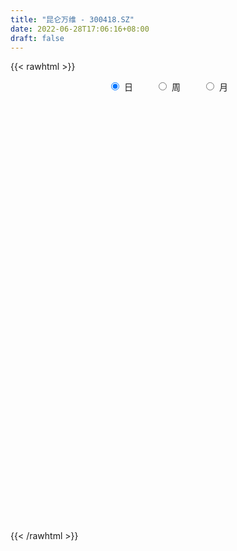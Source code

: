 ```yaml
---
title: "昆仑万维 - 300418.SZ"
date: 2022-06-28T17:06:16+08:00
draft: false
---
```

{{< rawhtml >}}
    <div style="text-align: center">
        <label style="padding: 1rem;"><input style="margin-right: .5rem" type="radio" name="period" value="D" checked onclick="period_change(this)">日</label>
        <label style="padding: 1rem;"><input style="margin-right: .5rem" type="radio" name="period" value="W" onclick="period_change(this)">周</label>
        <label style="padding: 1rem;"><input style="margin-right: .5rem" type="radio" name="period" value="M" onclick="period_change(this)">月</label>
    </div>
    <div id="chart" style="height: 700px;"></div> 
    <script type="text/javascript">
        const D_v = [192790.03,293621.63,469297.94,353291.87,485927.68,446844.78,579466.85,924248.05,421105.25,273382.07,292841.17,315719.46,739767.3,681328.8199999999,439964.94,381905.89,376986.42,381130.45,368338.45,601422.49,605992.0600000001,596693.52,621663.48,650897.42,550618.96,712244.64,853598.25,567971.64,399209.79,438228.38,452739.79,391356.68,396768.19,447555.04,258450.17,296263.6,647718.85,460985.01,417202.89,402355.31,462537.49,308660.48,297273.51,321888.23,189894.77,239019.5,300985.74,157778.47,241092.74,261218.85,185281.99,225635.59,274624.77,531726.3,478619.57,855104.83,684307.84,528968.02,492540.75,486607.93,295157.11,634587.15,431431.1,288109.15,332166.35,274210.11,482913.91,827183.33,777820.28,1105474.3500000001,762716.08,497631.86,458483.58,396541.6,354067.41,279928.95,261603.44,296140.01,175036.5,179820.12,155259.0,189010.54,228861.0,366335.44,517838.74,373019.29,292443.43,156638.87,224380.21,186107.71,145249.81,121295.14,179121.04,303926.91,178108.9,263686.58,204069.23,400472.52,203614.05,153971.43,323706.64,271104.42,406416.32,311092.11,228922.14,190088.07,115299.38,119032.27,124335.2,254978.64,158438.05,143671.96,123817.99,149079.8,149421.06,187227.14,118811.06,113516.87,312421.74,402279.42,212002.55,181042.65,127164.25,106794.37,145512.08,157979.6,96371.92,256692.52,190263.02,129694.01,101613.56,145847.17,131539.88,147285.96,248444.08,205076.04,133978.48,116697.61,240702.51,316368.54,215316.34,220565.88,234824.97,195773.64,170237.52,233620.19,592748.7,637883.87,359333.62,525274.4399999999,448026.51,318517.39,254960.96,293171.64,223718.62,699510.8,505522.85,362830.22,513700.92,827758.3100000001,632030.5,469948.01,318887.9,390909.21,382752.93,502553.28,261474.26,256564.85,258199.27,212644.18,421419.96,384640.09,491990.63,315380.65,408960.22,255683.13,271877.7,1045623.71,833588.41,629453.72,562759.08,418242.31,419495.2,415821.0,253996.82,425748.83,312092.21,269212.22,209896.0,175005.14,201981.52,325737.93,303906.3,351968.21,228145.18,449349.26,313888.52,286635.3,238650.57,209740.53,176650.0,235323.17,202356.46,217304.23,357625.46,177947.9,518200.91,179071.8,137434.76,110264.6,160105.45,188070.88,175924.64,141190.52,161448.96,204911.42,157508.25,116470.34,154514.44,188188.56,229520.59,128110.58,131373.27,158188.2,153659.04,153378.28,111107.17,143232.12,172557.07,149954.07,100388.23,160203.82,138761.1,134330.42,150569.97,309666.45,155250.93,148093.78,169270.07,146970.86,127249.1,101274.61,107457.54,151261.4,265684.27,128235.46,226661.94,186940.87,147979.33,112656.52,125911.24,109723.24,96463.4,123146.76,144167.63,286061.39,114693.04,98621.03,121380.35,224231.76,140180.26,519715.23,309165.64,351908.09,206454.03,190581.42,326470.01,282331.34,361820.1,247215.53,185985.26,151676.54,161686.77,130915.3,130534.73,152147.46,258113.3,151961.97,154881.7,122167.5,139890.7,119874.69,135877.35,193326.77,187998.14,293898.96,145096.58,111103.76,106809.08,107418.01,112895.48,102324.79,118008.87,141765.55,106082.64,164512.74,130269.47,107390.39,118049.18,275829.8,174419.87,138163.44,236031.37,169119.32,278261.62,165557.55,204911.68,157372.65,248366.16,1017819.42,732915.16,375709.19,694558.78,437419.07,242466.57,283339.94,200277.06,142058.28,170476.59,211512.66,217974.16,107307.03,118800.91,94048.38,98356.7,459750.05,223812.85,159261.42,146390.91,137705.87,147896.27,186100.93,152683.49,116106.38,215603.35,217475.48,157701.61,134084.24,110973.32,392969.91,1113983.1299999999,817782.22,701924.11,587563.92,777224.38,779352.02,755052.55,882949.73,744040.33,562618.26,496878.26,612709.74,812542.28,788056.83,429342.41,460217.65,429678.59,376654.29,483357.32,272425.35,224843.64,279084.09,224475.73,286261.09,162883.51,311643.32,283826.56,360299.92,351659.76,494942.29,587688.22,518299.61,384791.99,455112.36,421004.38,412590.14,396668.07,511208.81,406610.53,325901.58,285363.16,371584.27,241096.88,642090.7,365561.54,557722.4,1022051.5600000001,1354810.9199999999,934108.55,612238.41,840480.53,502884.99,399661.76,384789.01,565103.39,496681.64,530052.52,496068.71,273530.65,198615.94,356219.3,235928.05,205397.06,213472.72,390693.44,274854.15,266724.77,217300.75,264662.86,168110.41,171852.01,193946.2,214260.56,183277.22,175041.1,423389.04,244345.15,321687.79,193184.58,142395.7,179130.77,125138.94,128550.82,188560.13,188913.87,199222.89,216200.75,171945.53,184636.53,165233.65,227940.29,233566.43,339252.51,164361.22,196517.84,162838.41,213922.21,141232.33,202544.32,263029.52,230429.31,173907.56,168611.96,573582.11,281572.97,287713.36,264170.95,188577.89,286060.48,188405.95,143240.75,146206.59,142558.97,117607.23,139957.01,160100.53,114557.74,207005.28,194721.85,169067.42,159867.79,319621.77,209705.36,151046.18,117708.08,160886.4,251729.99,145543.8,100003.74,163545.34,121215.74,124245.46,129461.48,172582.77,149160.09,190562.6,174492.0,171867.16,131107.44,112093.94,168078.5,159855.22,156563.83,191270.78,137777.66,188414.15,126205.38,160493.21,152228.65,171656.73,330209.82,372488.47,249223.66,197824.78,236462.27,207408.95,130642.66,151232.23,177253.51,170404.0]
const D_histogram = [0.0,-0.0331851852,0.0110097288,0.0458417585,0.0422424,0.0567670552,0.0881424676,-0.0070594848,-0.0795880944,-0.1179676092,-0.1320241667,-0.1074616057,0.0219505971,0.1470670054,0.2134572876,0.2837447356,0.3113002511,0.3086418438,0.2954163091,0.3157926226,0.3286385894,0.4323450893,0.5017018502,0.6213307806,0.6996880312,0.597141312,0.358418733,0.0894370979,-0.0716564458,-0.1520524782,-0.1734787628,-0.2062031354,-0.254672489,-0.4100829302,-0.4830415789,-0.4802501798,-0.3007583565,-0.2215398936,-0.1596790579,-0.0886021939,-0.0975977126,-0.083334908,-0.1067442871,-0.1854805963,-0.2126579085,-0.2751709237,-0.3482693476,-0.3723226532,-0.3239589644,-0.2415752926,-0.1805654188,-0.1899839349,-0.1475305363,-0.0227617442,0.0692544843,0.2499941711,0.3129263229,0.3388500691,0.3056230284,0.2810390248,0.2586914389,0.3059742071,0.2411996979,0.1639188929,0.0767333774,0.0266640741,-0.1488254269,-0.1228003306,-0.0526026135,0.144468097,0.1430042861,0.1419363042,0.0840511834,0.0387075858,-0.0500933016,-0.1211579861,-0.1337084791,-0.2081762999,-0.2360260669,-0.2830746134,-0.2809709621,-0.3094326866,-0.2610429603,-0.1747222295,-0.1983037855,-0.1780390722,-0.2145500289,-0.2089390648,-0.2348188925,-0.1981344189,-0.1683796903,-0.1358481159,-0.1495586966,-0.0935523328,-0.0616654773,-0.0030312645,0.0399447548,-0.0492146023,-0.093877888,-0.0972476055,-0.1426219215,-0.1599279376,-0.2279308226,-0.2087534039,-0.1750295321,-0.1916312328,-0.1778421918,-0.1682966877,-0.1449351665,-0.1667770075,-0.1586286154,-0.1132414092,-0.0702473436,-0.0212743147,0.0104203314,0.0270472796,0.028829592,0.0300829068,0.0493775129,0.1222520657,0.1601548091,0.1852731296,0.201915756,0.1959589248,0.1852754778,0.1347529983,0.0979775959,0.0064290947,-0.0202155109,-0.0430273808,-0.0602285324,-0.0307543505,-0.0392321574,-0.035863982,-0.0826016958,-0.0904597524,-0.1250229924,-0.1442334072,-0.1831176684,-0.1514671196,-0.1030859103,-0.0260978641,0.0354879097,0.0764524057,0.0938739109,0.0558449523,0.1782944975,0.3006915174,0.3380964747,0.3641709986,0.3860523503,0.352224424,0.3176347117,0.2574915806,0.2151686439,0.2801934277,0.3101751566,0.2648598029,0.2794206784,0.3830793141,0.3869422941,0.3539742858,0.2994809626,0.183254087,0.054430601,-0.1292659525,-0.2787193306,-0.3133624062,-0.2971268805,-0.2836370525,-0.1481225995,-0.0143675494,0.0455736332,0.038772857,0.0823050867,0.0891832544,0.0884779503,0.298558491,0.3865551486,0.3791363166,0.3159049197,0.2604910998,0.1778268192,0.046272681,-0.061908781,-0.0462439335,-0.0902401969,-0.1633752665,-0.1905791449,-0.2120226907,-0.2167612435,-0.2792100616,-0.2430942988,-0.1861063046,-0.180502365,-0.0965827632,-0.0373167478,-0.0150320152,-0.0400347347,-0.0556219603,-0.078403741,-0.0564587249,-0.0240941249,-0.0410854362,-0.1129166109,-0.1480889337,-0.3323251047,-0.4336502813,-0.4703266767,-0.4800804541,-0.4349780781,-0.3696293988,-0.3228919031,-0.2774083014,-0.2465880282,-0.1813397062,-0.1421920299,-0.1217700107,-0.1100488284,-0.1073356654,-0.1261205592,-0.1175408774,-0.1130513006,-0.1149320664,-0.0987470875,-0.0514405763,-0.0240045784,0.0272458592,0.0434489235,0.0769416813,0.0887076938,0.1013530662,0.0989776461,0.1011263037,0.1204455047,0.1766812011,0.2105851231,0.2122802399,0.2385253524,0.2431387519,0.2104234494,0.1829882276,0.1637126504,0.1278525215,0.1438127429,0.1368435022,0.157675622,0.1370457699,0.0854538631,0.0361106058,-0.0016607702,-0.007220933,-0.012705453,0.0006810269,-0.0073548182,-0.062203108,-0.0853014457,-0.0864560797,-0.0991263121,-0.132164061,-0.1408349377,-0.0453892217,-0.0242404843,0.0411843796,0.0797829836,0.0929803972,0.1295582135,0.172195888,0.2306822202,0.2591343941,0.2398761909,0.217980287,0.1529624634,0.119497733,0.0843174281,0.0624774002,-0.0189217856,-0.072076334,-0.1275513242,-0.1640511471,-0.1519088775,-0.1363723923,-0.0949613943,-0.0960848703,-0.1108267066,-0.1694549477,-0.1768258825,-0.1583002552,-0.1337261597,-0.1140025469,-0.1051131753,-0.0853719716,-0.0564784531,-0.0257870677,0.0012901834,0.0419105595,0.0377404631,0.0394525133,0.029355471,0.0710313655,0.1032439681,0.1103704418,0.1515642322,0.172038913,0.2086943078,0.2096982565,0.2050567652,0.1877182974,0.2075750385,0.3896298477,0.3616962312,0.31957221,0.3632075483,0.3145283646,0.2666209174,0.1974883485,0.1118444458,0.028382534,-0.0206832777,-0.0685453868,-0.1538311037,-0.2066976514,-0.2608909234,-0.2658933417,-0.2506828057,-0.1190063941,-0.0415782681,-0.0123268877,-0.0052044188,-0.0174188457,-0.0449023226,-0.0242535293,-0.0255176577,-0.0486882496,-0.0344859996,-0.0109267906,-0.0241944107,-0.0540501295,-0.0696403111,-0.0038373593,0.2078196806,0.3334002364,0.4187465218,0.4351557463,0.4326697922,0.4487555373,0.4293050763,0.4431437295,0.4308013541,0.3870362787,0.3403044066,0.2519056617,0.2397299949,0.1088572494,0.0110318414,-0.0175810987,-0.093170432,-0.1340401827,-0.2419596662,-0.3288981098,-0.3909971955,-0.4244464816,-0.4238160527,-0.4493936288,-0.4475513153,-0.4473827393,-0.4210871486,-0.3628799508,-0.3098697755,-0.2296426099,-0.0907280592,0.0000377148,0.0488466476,0.1025112307,0.1242635794,0.0945961401,0.1023242864,0.1334910981,0.135291084,0.0819057301,-0.0104767999,-0.014583429,-0.0703255939,-0.0009107832,0.0309941436,0.0714688127,0.1743806167,0.3329707342,0.3495460202,0.2556600955,0.0719892892,-0.0525553704,-0.1678538241,-0.2154088593,-0.1811436898,-0.2041922501,-0.1829945804,-0.245801101,-0.3140111574,-0.3372824784,-0.4120850243,-0.4454027686,-0.4901620368,-0.5137402085,-0.5305700275,-0.4791754527,-0.3930029666,-0.3090755828,-0.2749229166,-0.2316503319,-0.1741911752,-0.1079025305,-0.0775993606,-0.0355249751,0.0149936234,-0.0256895169,-0.0160457657,-0.0461646706,-0.0331515663,-0.0128560626,0.0199037585,0.0465879276,0.0583863346,0.0786101905,0.0626704899,0.025395096,-0.012507937,-0.0092219628,0.0318546018,0.039508481,-0.0208645028,-0.0262128582,0.0351761036,0.0808514243,0.1019737306,0.1242359439,0.1451242715,0.1407513469,0.148533366,0.1753127406,0.1630562962,0.1680853029,0.1686237037,0.2086927629,0.221184956,0.1916209813,0.127875592,0.0559669646,0.0483159806,0.0001829648,-0.0299573041,-0.0778042651,-0.107898647,-0.1116408269,-0.1130933964,-0.135113156,-0.1487782938,-0.2314563148,-0.2644602437,-0.2403839995,-0.2265557827,-0.1198038069,-0.0239497409,0.0237274158,0.0648200663,0.1058655596,0.1381067677,0.148146647,0.1568089098,0.1657107497,0.1681748248,0.1667295348,0.1701878044,0.180617586,0.1868004461,0.125115706,0.0978698109,0.0946910796,0.0893172254,0.0851983516,0.094013165,0.1013237281,0.1089918171,0.1277207875,0.1284970635,0.1330036132,0.1054854815,0.1012166812,0.0789661871,0.0643004894,0.0811762835,0.1154756462,0.1120476479,0.1161678481,0.1213474718,0.0736743608,0.0545557916,0.042087183,0.0368970474,0.0447531937]
const D_fast = [0.0,-0.0414814815,0.0054658647,0.0517583341,0.0587195755,0.0874359946,0.1408470238,0.0438802003,-0.0485454329,-0.1164168501,-0.1634794492,-0.1657822896,-0.0308824376,0.1310007221,0.2507553261,0.3919789581,0.4973595363,0.57186159,0.6324901325,0.7318146017,0.8268202159,1.0386129881,1.2333952115,1.5083568371,1.7616360955,1.8083747043,1.6592568085,1.4126344479,1.2336267928,1.1152176408,1.0504216655,0.9661465091,0.8540090332,0.5960778594,0.402358816,0.2850876702,0.3893899044,0.4132233938,0.4351644651,0.4840907806,0.4506958337,0.4441249114,0.3940294604,0.2689230022,0.1885812129,0.0572754668,-0.1028902941,-0.2200242629,-0.2526503153,-0.2306604666,-0.2147919475,-0.2717064473,-0.2661356828,-0.1470573267,-0.0377274771,0.2055107524,0.3466744849,0.4573107484,0.5004894649,0.5461652175,0.5884904912,0.7122668113,0.7077922265,0.6714911447,0.6034889736,0.5600856888,0.3473898311,0.3427148447,0.3997619085,0.6329496432,0.6672369039,0.7016529981,0.664780673,0.6291139719,0.5277897592,0.4264355781,0.3804579653,0.2539460696,0.1670897858,0.0492725859,-0.0188665033,-0.1246863994,-0.1415574132,-0.0989172397,-0.1720747422,-0.1963197969,-0.2864682608,-0.333092063,-0.4176766138,-0.4305257449,-0.4428659388,-0.4442963935,-0.4953966483,-0.4627783677,-0.4463078815,-0.3884314848,-0.3354692768,-0.4369322844,-0.5050650422,-0.532746661,-0.6137764574,-0.6710644579,-0.7960500485,-0.8290609808,-0.839094492,-0.903604001,-0.9342755079,-0.9668041757,-0.9796764461,-1.043212539,-1.0747213008,-1.0576444469,-1.0322122172,-0.988557767,-0.954258038,-0.9308692699,-0.9218795595,-0.913105518,-0.8814665337,-0.7780289644,-0.7000875188,-0.6286509159,-0.5615293505,-0.5184964505,-0.482861028,-0.4996952579,-0.5119762613,-0.6019174889,-0.6336159722,-0.6671846874,-0.699442972,-0.6776573777,-0.695943224,-0.7015410441,-0.7689291818,-0.7994021765,-0.8652211646,-0.9204899313,-1.0051536096,-1.0113698406,-0.988760109,-0.9182965288,-0.8478387776,-0.7877611802,-0.7468711972,-0.7709389178,-0.6039157482,-0.406345849,-0.2844167729,-0.1672994994,-0.0489050601,0.0053231196,0.0501420852,0.0543718493,0.0658410736,0.2009142143,0.3084397323,0.3293393293,0.4137553745,0.6131838386,0.7137823922,0.7693079553,0.7896848728,0.719271519,0.6040556831,0.3880426416,0.1689094308,0.0559257536,-0.0021204408,-0.0595398759,0.0389439272,0.1691070899,0.2404416808,0.2433341189,0.3074426203,0.3366166015,0.3580307851,0.6427509484,0.8273863932,0.9147516404,0.9304964735,0.9402054285,0.9019978527,0.7820118847,0.6583532274,0.6624570916,0.595900779,0.4819218927,0.4070732281,0.3326240096,0.273695146,0.1414438125,0.1167860006,0.1272474186,0.087725767,0.1474996779,0.1974365064,0.2159632352,0.180951832,0.1514591163,0.1090764004,0.1169067352,0.143247804,0.1159851336,0.0159248063,-0.05626975,-0.3235871972,-0.5333249441,-0.6875830086,-0.8173568995,-0.8809990431,-0.9080577135,-0.9420431936,-0.9659116673,-0.9967384011,-0.9768250057,-0.9732253368,-0.9832458204,-0.9990368451,-1.0231575985,-1.073472632,-1.0942781696,-1.118051418,-1.1486652004,-1.1571669934,-1.1227206262,-1.101285773,-1.0432238706,-1.0161585753,-0.9634303973,-0.9294874612,-0.8915038223,-0.8691348309,-0.8417045974,-0.7922740201,-0.6918680235,-0.6053178208,-0.550552644,-0.4646761933,-0.3992781058,-0.3793875461,-0.361075711,-0.3394231255,-0.3433201241,-0.291406717,-0.2641650821,-0.2039140568,-0.1902824665,-0.2205109075,-0.2608265133,-0.2990130818,-0.3063784779,-0.3150393611,-0.3014826245,-0.3113571741,-0.3817562409,-0.4261799401,-0.448948594,-0.4864004044,-0.5524791686,-0.5963587796,-0.5122603692,-0.4971717528,-0.421450794,-0.3629064441,-0.3264639312,-0.2574965615,-0.171809915,-0.0556530278,0.0375827447,0.0782935892,0.110892757,0.0841155493,0.0805252522,0.0664243042,0.0602036264,-0.0259260057,-0.0970996377,-0.1844624589,-0.2619750686,-0.2878100184,-0.3063666313,-0.2886959818,-0.3138406754,-0.3562891884,-0.4572811664,-0.5088585719,-0.5299080083,-0.5387654528,-0.5475424768,-0.5649313989,-0.5665331881,-0.5517592829,-0.5275146645,-0.5001148675,-0.4490168515,-0.4437518321,-0.4321766536,-0.4349348282,-0.3755010923,-0.3174774976,-0.2827584135,-0.2036735651,-0.140189156,-0.0513601842,0.0020683286,0.0486910286,0.0782821351,0.1500326358,0.4294949069,0.4919853483,0.5297543796,0.6641916049,0.6941445124,0.7128922946,0.6931318128,0.6354490215,0.5590827432,0.5048461122,0.4398476563,0.3161041635,0.2115632029,0.0921472001,0.0206714464,-0.0267887191,0.075136094,0.142169653,0.1683393114,0.1741606756,0.1575915373,0.1188824798,0.1334678908,0.1258243479,0.0904816936,0.0960624437,0.1168899551,0.0975737323,0.0542054811,0.0212052218,0.0860488338,0.3496607938,0.5585914087,0.7486243245,0.8738224856,0.9795039795,1.1077786089,1.195654417,1.3202790027,1.4156369657,1.46863096,1.5069751896,1.4815528602,1.529309692,1.4256512589,1.3305838112,1.2975755965,1.1986936551,1.1243138588,0.9559044588,0.7867414877,0.6268931031,0.4873321966,0.3820086123,0.2440826291,0.1340371137,0.0223600049,-0.0566161916,-0.0891289814,-0.1135862501,-0.0907697369,0.0254627989,0.1162380016,0.1772585963,0.2565509871,0.3093692307,0.3033508264,0.3366600443,0.4011996305,0.4368223875,0.4039134661,0.3089117361,0.3011592498,0.2278356864,0.2970228013,0.336676264,0.3950181363,0.5415250945,0.7833578955,0.8873196866,0.8573487857,0.6916753018,0.5539917995,0.3967298897,0.2953226398,0.2843018868,0.2102052639,0.1856542886,0.0613974927,-0.085315353,-0.1929072937,-0.3707310957,-0.515399532,-0.6826993095,-0.8347125333,-0.9841848592,-1.0525841475,-1.0646624031,-1.0580039149,-1.0925819779,-1.1072219762,-1.0933106133,-1.0539976012,-1.0430942715,-1.0099011298,-0.9556341255,-1.0027396449,-0.9971073351,-1.0387674077,-1.0340421949,-1.0169607069,-0.9792249462,-0.9408937952,-0.9144988046,-0.8746224011,-0.8748944792,-0.9058210991,-0.9468511164,-0.9458706329,-0.8968304178,-0.8792994183,-0.9448885279,-0.9567900977,-0.8866071101,-0.8207189333,-0.7741031944,-0.720781995,-0.6636125996,-0.6327976875,-0.5878823269,-0.5172747671,-0.4887671375,-0.441716805,-0.3990224784,-0.3067802284,-0.2389917963,-0.2206505257,-0.252427017,-0.3103439032,-0.3059158921,-0.3540031666,-0.3916327616,-0.4589307888,-0.5159998326,-0.5476522191,-0.5773781378,-0.6331761864,-0.6840358976,-0.8245779973,-0.9236969871,-0.9597167428,-1.0025274717,-0.9257264476,-0.8358598168,-0.7822508062,-0.7249531391,-0.6574412559,-0.5906733559,-0.5435968148,-0.4957323246,-0.4454027972,-0.400895016,-0.3606579222,-0.3146527015,-0.2590685235,-0.2061855518,-0.2365913654,-0.2393698078,-0.2188757691,-0.201920317,-0.184739603,-0.1524214982,-0.1197800031,-0.0848639599,-0.0342047925,-0.0013042507,0.0364532023,0.035306441,0.0563418109,0.0538328637,0.0552422883,0.0924121533,0.1555804276,0.1801643413,0.2133265034,0.248842995,0.2195884743,0.2141088529,0.2121620402,0.2161961664,0.2352406111]
const D_slow = [0.0,-0.0082962963,-0.0055438641,0.0059165755,0.0164771755,0.0306689393,0.0527045562,0.0509396851,0.0310426615,0.0015507591,-0.0314552825,-0.058320684,-0.0528330347,-0.0160662833,0.0372980386,0.1082342225,0.1860592852,0.2632197462,0.3370738235,0.4160219791,0.4981816265,0.6062678988,0.7316933613,0.8870260565,1.0619480643,1.2112333923,1.3008380755,1.32319735,1.3052832386,1.267270119,1.2239004283,1.1723496445,1.1086815222,1.0061607897,0.8854003949,0.76533785,0.6901482609,0.6347632875,0.594843523,0.5726929745,0.5482935463,0.5274598194,0.5007737476,0.4544035985,0.4012391214,0.3324463905,0.2453790535,0.1522983903,0.0713086492,0.010914826,-0.0342265287,-0.0817225124,-0.1186051465,-0.1242955825,-0.1069819614,-0.0444834187,0.033748162,0.1184606793,0.1948664364,0.2651261926,0.3297990524,0.4062926041,0.4665925286,0.5075722518,0.5267555962,0.5334216147,0.496215258,0.4655151753,0.452364522,0.4884815462,0.5242326177,0.5597166938,0.5807294896,0.5904063861,0.5778830607,0.5475935642,0.5141664444,0.4621223694,0.4031158527,0.3323471994,0.2621044588,0.1847462872,0.1194855471,0.0758049897,0.0262290434,-0.0182807247,-0.0719182319,-0.1241529981,-0.1828577213,-0.232391326,-0.2744862485,-0.3084482775,-0.3458379517,-0.3692260349,-0.3846424042,-0.3854002203,-0.3754140316,-0.3877176822,-0.4111871542,-0.4354990555,-0.4711545359,-0.5111365203,-0.5681192259,-0.6203075769,-0.6640649599,-0.7119727681,-0.7564333161,-0.798507488,-0.8347412796,-0.8764355315,-0.9160926854,-0.9444030377,-0.9619648736,-0.9672834523,-0.9646783694,-0.9579165495,-0.9507091515,-0.9431884248,-0.9308440466,-0.9002810301,-0.8602423279,-0.8139240455,-0.7634451065,-0.7144553753,-0.6681365058,-0.6344482562,-0.6099538572,-0.6083465836,-0.6134004613,-0.6241573065,-0.6392144396,-0.6469030272,-0.6567110666,-0.6656770621,-0.686327486,-0.7089424241,-0.7401981722,-0.776256524,-0.8220359411,-0.859902721,-0.8856741986,-0.8921986647,-0.8833266872,-0.8642135858,-0.8407451081,-0.82678387,-0.7822102457,-0.7070373663,-0.6225132477,-0.531470498,-0.4349574104,-0.3469013044,-0.2674926265,-0.2031197314,-0.1493275704,-0.0792792134,-0.0017354243,0.0644795264,0.134334696,0.2301045246,0.3268400981,0.4153336695,0.4902039102,0.5360174319,0.5496250822,0.5173085941,0.4476287614,0.3692881598,0.2950064397,0.2240971766,0.1870665267,0.1834746394,0.1948680476,0.2045612619,0.2251375336,0.2474333472,0.2695528347,0.3441924575,0.4408312446,0.5356153238,0.6145915537,0.6797143287,0.7241710335,0.7357392037,0.7202620085,0.7087010251,0.6861409759,0.6452971592,0.597652373,0.5446467003,0.4904563895,0.4206538741,0.3598802994,0.3133537232,0.268228132,0.2440824411,0.2347532542,0.2309952504,0.2209865667,0.2070810766,0.1874801414,0.1733654601,0.1673419289,0.1570705698,0.1288414171,0.0918191837,0.0087379075,-0.0996746628,-0.217256332,-0.3372764455,-0.446020965,-0.5384283147,-0.6191512905,-0.6885033658,-0.7501503729,-0.7954852995,-0.8310333069,-0.8614758096,-0.8889880167,-0.9158219331,-0.9473520729,-0.9767372922,-1.0050001174,-1.033733134,-1.0584199059,-1.0712800499,-1.0772811945,-1.0704697297,-1.0596074989,-1.0403720785,-1.0181951551,-0.9928568885,-0.968112477,-0.9428309011,-0.9127195249,-0.8685492246,-0.8159029438,-0.7628328839,-0.7032015458,-0.6424168578,-0.5898109954,-0.5440639385,-0.5031357759,-0.4711726456,-0.4352194598,-0.4010085843,-0.3615896788,-0.3273282363,-0.3059647706,-0.2969371191,-0.2973523117,-0.2991575449,-0.3023339081,-0.3021636514,-0.3040023559,-0.3195531329,-0.3408784944,-0.3624925143,-0.3872740923,-0.4203151076,-0.455523842,-0.4668711474,-0.4729312685,-0.4626351736,-0.4426894277,-0.4194443284,-0.387054775,-0.344005803,-0.286335248,-0.2215516494,-0.1615826017,-0.10708753,-0.0688469141,-0.0389724809,-0.0178931238,-0.0022737738,-0.0070042202,-0.0250233037,-0.0569111347,-0.0979239215,-0.1359011409,-0.169994239,-0.1937345876,-0.2177558051,-0.2454624818,-0.2878262187,-0.3320326893,-0.3716077531,-0.4050392931,-0.4335399298,-0.4598182236,-0.4811612165,-0.4952808298,-0.5017275967,-0.5014050509,-0.490927411,-0.4814922952,-0.4716291669,-0.4642902992,-0.4465324578,-0.4207214657,-0.3931288553,-0.3552377972,-0.312228069,-0.260054492,-0.2076299279,-0.1563657366,-0.1094361623,-0.0575424027,0.0398650593,0.1302891171,0.2101821696,0.3009840566,0.3796161478,0.4462713772,0.4956434643,0.5236045757,0.5307002092,0.5255293898,0.5083930431,0.4699352672,0.4182608543,0.3530381235,0.2865647881,0.2238940866,0.1941424881,0.1837479211,0.1806661991,0.1793650944,0.175010383,0.1637848024,0.15772142,0.1513420056,0.1391699432,0.1305484433,0.1278167457,0.121768143,0.1082556106,0.0908455329,0.089886193,0.1418411132,0.2251911723,0.3298778027,0.4386667393,0.5468341873,0.6590230717,0.7663493407,0.8771352731,0.9848356116,1.0815946813,1.166670783,1.2296471984,1.2895796971,1.3167940095,1.3195519698,1.3151566951,1.2918640871,1.2583540415,1.1978641249,1.1156395975,1.0178902986,0.9117786782,0.805824665,0.6934762578,0.581588429,0.4697427442,0.364470957,0.2737509693,0.1962835254,0.138872873,0.1161908582,0.1162002869,0.1284119488,0.1540397564,0.1851056513,0.2087546863,0.2343357579,0.2677085324,0.3015313034,0.322007736,0.319388536,0.3157426787,0.2981612803,0.2979335845,0.3056821204,0.3235493236,0.3671444778,0.4503871613,0.5377736663,0.6016886902,0.6196860125,0.6065471699,0.5645837139,0.5107314991,0.4654455766,0.4143975141,0.368648869,0.3071985937,0.2286958044,0.1443751848,0.0413539287,-0.0699967635,-0.1925372727,-0.3209723248,-0.4536148317,-0.5734086948,-0.6716594365,-0.7489283322,-0.8176590613,-0.8755716443,-0.9191194381,-0.9460950707,-0.9654949109,-0.9743761547,-0.9706277488,-0.9770501281,-0.9810615695,-0.9926027371,-1.0008906287,-1.0041046443,-0.9991287047,-0.9874817228,-0.9728851391,-0.9532325915,-0.9375649691,-0.9312161951,-0.9343431793,-0.93664867,-0.9286850196,-0.9188078993,-0.924024025,-0.9305772396,-0.9217832137,-0.9015703576,-0.876076925,-0.845017939,-0.8087368711,-0.7735490344,-0.7364156929,-0.6925875077,-0.6518234337,-0.6098021079,-0.567646182,-0.5154729913,-0.4601767523,-0.412271507,-0.380302609,-0.3663108678,-0.3542318727,-0.3541861315,-0.3616754575,-0.3811265238,-0.4081011855,-0.4360113922,-0.4642847413,-0.4980630304,-0.5352576038,-0.5931216825,-0.6592367434,-0.7193327433,-0.775971689,-0.8059226407,-0.8119100759,-0.805978222,-0.7897732054,-0.7633068155,-0.7287801236,-0.6917434618,-0.6525412344,-0.611113547,-0.5690698408,-0.5273874571,-0.484840506,-0.4396861095,-0.3929859979,-0.3617070714,-0.3372396187,-0.3135668488,-0.2912375424,-0.2699379545,-0.2464346633,-0.2211037312,-0.193855777,-0.1619255801,-0.1298013142,-0.0965504109,-0.0701790405,-0.0448748702,-0.0251333235,-0.0090582011,0.0112358698,0.0401047813,0.0681166933,0.0971586553,0.1274955233,0.1459141135,0.1595530614,0.1700748571,0.179299119,0.1904874174]
const D_data = [['2020-06-05', 22.64, 22.48, 22.35, 22.72],['2020-06-08', 22.6, 21.96, 21.87, 22.82],['2020-06-09', 22.14, 22.95, 22.02, 23.05],['2020-06-10', 22.98, 23.07, 22.67, 23.33],['2020-06-11', 23.15, 22.71, 22.71, 23.82],['2020-06-12', 22.22, 23.01, 22.13, 23.26],['2020-06-15', 23.91, 23.41, 23.02, 24.16],['2020-06-16', 22.85, 21.69, 21.61, 22.87],['2020-06-17', 21.52, 21.49, 21.1, 21.79],['2020-06-18', 21.53, 21.54, 21.4, 21.76],['2020-06-19', 21.54, 21.6, 21.22, 21.67],['2020-06-22', 21.85, 22.01, 21.71, 22.15],['2020-06-23', 22.09, 23.7, 21.95, 24.13],['2020-06-24', 23.69, 24.4, 23.55, 24.75],['2020-06-29', 24.51, 24.33, 24.04, 24.88],['2020-06-30', 24.76, 24.96, 24.39, 25.18],['2020-07-01', 24.97, 24.95, 24.35, 25.49],['2020-07-02', 24.92, 24.92, 24.65, 25.38],['2020-07-03', 24.89, 25.03, 24.45, 25.35],['2020-07-06', 25.18, 25.77, 24.77, 25.93],['2020-07-07', 25.6, 26.09, 25.4, 26.88],['2020-07-08', 26.09, 27.93, 26.08, 28.2],['2020-07-09', 28.4, 28.44, 27.89, 29.23],['2020-07-10', 28.34, 30.15, 28.23, 30.66],['2020-07-13', 30.55, 30.84, 29.71, 31.13],['2020-07-14', 30.5, 29.19, 28.35, 30.78],['2020-07-15', 28.5, 27.12, 26.92, 28.98],['2020-07-16', 27.6, 25.73, 25.5, 27.86],['2020-07-17', 25.73, 26.11, 25.61, 26.52],['2020-07-20', 26.4, 26.56, 25.38, 26.62],['2020-07-21', 26.65, 27.07, 26.41, 27.57],['2020-07-22', 27.05, 26.8, 26.7, 27.36],['2020-07-23', 26.3, 26.36, 25.42, 26.75],['2020-07-24', 26.12, 24.35, 24.24, 26.51],['2020-07-27', 24.59, 24.54, 24.3, 25.08],['2020-07-28', 24.9, 25.03, 24.63, 25.42],['2020-07-29', 25.5, 27.53, 25.25, 27.53],['2020-07-30', 27.6, 26.86, 26.64, 27.6],['2020-07-31', 27.0, 26.96, 26.53, 27.35],['2020-08-03', 26.96, 27.42, 26.9, 27.44],['2020-08-04', 27.7, 26.59, 26.45, 27.87],['2020-08-05', 26.63, 26.9, 26.32, 27.25],['2020-08-06', 26.95, 26.4, 26.03, 27.04],['2020-08-07', 26.3, 25.38, 25.04, 26.47],['2020-08-10', 25.38, 25.64, 25.12, 25.86],['2020-08-11', 25.7, 24.81, 24.77, 25.77],['2020-08-12', 24.75, 24.1, 23.51, 24.94],['2020-08-13', 24.2, 24.19, 24.0, 24.45],['2020-08-14', 24.2, 24.9, 24.03, 24.92],['2020-08-17', 25.09, 25.46, 24.85, 25.49],['2020-08-18', 25.49, 25.41, 25.17, 25.55],['2020-08-19', 25.41, 24.51, 24.43, 25.41],['2020-08-20', 24.43, 25.1, 24.12, 25.65],['2020-08-21', 25.16, 26.5, 25.16, 26.56],['2020-08-24', 26.99, 26.68, 25.72, 27.17],['2020-08-25', 26.99, 28.65, 26.4, 30.18],['2020-08-26', 28.85, 28.06, 27.6, 29.93],['2020-08-27', 27.94, 28.11, 27.49, 28.88],['2020-08-28', 28.02, 27.63, 26.78, 28.06],['2020-08-31', 27.61, 27.85, 27.61, 28.92],['2020-09-01', 27.87, 28.01, 27.43, 28.38],['2020-09-02', 27.99, 29.23, 27.81, 29.81],['2020-09-03', 29.1, 28.06, 27.95, 29.18],['2020-09-04', 27.2, 27.75, 27.01, 27.92],['2020-09-07', 27.73, 27.35, 27.22, 28.47],['2020-09-08', 27.41, 27.56, 26.97, 27.71],['2020-09-09', 27.21, 25.4, 25.14, 27.4],['2020-09-10', 25.92, 27.48, 25.73, 28.71],['2020-09-11', 27.0, 28.29, 26.9, 29.4],['2020-09-14', 28.81, 30.71, 28.19, 30.85],['2020-09-15', 30.7, 28.94, 28.88, 30.7],['2020-09-16', 28.71, 29.13, 28.5, 29.77],['2020-09-17', 28.78, 28.43, 27.98, 28.97],['2020-09-18', 28.4, 28.44, 27.51, 28.53],['2020-09-21', 28.41, 27.61, 27.57, 29.03],['2020-09-22', 27.23, 27.41, 27.13, 28.15],['2020-09-23', 27.46, 27.89, 27.35, 28.16],['2020-09-24', 27.61, 26.81, 26.8, 27.77],['2020-09-25', 27.05, 27.0, 26.66, 27.28],['2020-09-28', 26.99, 26.4, 26.38, 27.4],['2020-09-29', 26.71, 26.71, 26.31, 26.86],['2020-09-30', 26.79, 26.05, 25.9, 26.88],['2020-10-09', 26.6, 26.86, 26.53, 27.12],['2020-10-12', 27.12, 27.54, 26.92, 27.67],['2020-10-13', 27.3, 26.19, 25.78, 27.31],['2020-10-14', 26.66, 26.58, 26.53, 27.37],['2020-10-15', 26.3, 25.66, 25.46, 26.3],['2020-10-16', 25.75, 25.92, 25.52, 25.98],['2020-10-19', 26.02, 25.27, 25.15, 26.17],['2020-10-20', 25.52, 25.88, 25.35, 26.05],['2020-10-21', 25.95, 25.79, 25.4, 26.07],['2020-10-22', 25.59, 25.83, 25.36, 25.86],['2020-10-23', 25.72, 25.14, 25.06, 26.04],['2020-10-26', 25.7, 25.98, 25.7, 26.42],['2020-10-27', 25.55, 25.8, 25.13, 25.93],['2020-10-28', 25.8, 26.3, 25.47, 26.45],['2020-10-29', 25.95, 26.34, 25.82, 26.5],['2020-10-30', 26.36, 24.5, 24.44, 26.48],['2020-11-02', 24.5, 24.58, 24.48, 25.28],['2020-11-03', 24.57, 24.83, 24.45, 25.08],['2020-11-04', 24.97, 24.01, 23.68, 25.04],['2020-11-05', 24.18, 24.0, 23.64, 24.32],['2020-11-06', 24.17, 22.9, 22.55, 24.24],['2020-11-09', 23.08, 23.6, 22.9, 23.9],['2020-11-10', 23.92, 23.68, 23.27, 23.95],['2020-11-11', 23.4, 22.85, 22.81, 23.45],['2020-11-12', 22.92, 22.97, 22.78, 23.16],['2020-11-13', 22.8, 22.73, 22.43, 22.86],['2020-11-16', 22.73, 22.75, 22.31, 22.79],['2020-11-17', 22.6, 21.94, 21.52, 22.67],['2020-11-18', 21.98, 22.02, 21.88, 22.46],['2020-11-19', 22.03, 22.39, 21.63, 22.39],['2020-11-20', 22.33, 22.39, 22.17, 22.6],['2020-11-23', 22.42, 22.54, 22.13, 22.68],['2020-11-24', 22.65, 22.4, 22.26, 22.84],['2020-11-25', 22.45, 22.22, 21.97, 22.77],['2020-11-26', 22.23, 21.97, 21.9, 22.45],['2020-11-27', 22.1, 21.86, 21.73, 22.23],['2020-11-30', 21.71, 22.04, 20.55, 22.32],['2020-12-01', 22.0, 22.9, 21.81, 23.58],['2020-12-02', 23.07, 22.75, 22.5, 23.07],['2020-12-03', 22.65, 22.78, 22.54, 23.04],['2020-12-04', 22.77, 22.83, 22.44, 22.89],['2020-12-07', 23.09, 22.63, 22.61, 23.15],['2020-12-08', 22.53, 22.58, 22.52, 23.1],['2020-12-09', 22.56, 21.95, 21.95, 22.56],['2020-12-10', 21.87, 21.89, 21.62, 22.15],['2020-12-11', 21.89, 20.81, 20.65, 21.92],['2020-12-14', 20.7, 21.21, 19.95, 21.28],['2020-12-15', 21.19, 21.01, 20.89, 21.52],['2020-12-16', 21.24, 20.84, 20.73, 21.3],['2020-12-17', 21.03, 21.33, 20.72, 21.38],['2020-12-18', 21.37, 20.79, 20.78, 21.39],['2020-12-21', 20.6, 20.8, 20.48, 21.07],['2020-12-22', 20.81, 19.91, 19.84, 20.81],['2020-12-23', 20.01, 20.08, 19.38, 20.19],['2020-12-24', 20.0, 19.44, 19.44, 20.02],['2020-12-25', 19.33, 19.27, 19.25, 19.63],['2020-12-28', 19.27, 18.62, 18.5, 19.37],['2020-12-29', 18.7, 19.23, 18.7, 19.76],['2020-12-30', 19.1, 19.43, 18.85, 19.59],['2020-12-31', 19.35, 19.95, 19.23, 20.12],['2021-01-04', 19.98, 20.01, 19.76, 20.17],['2021-01-05', 19.85, 19.95, 19.73, 20.28],['2021-01-06', 19.97, 19.76, 19.51, 20.05],['2021-01-07', 19.57, 18.95, 18.75, 19.75],['2021-01-08', 19.01, 21.17, 18.95, 21.86],['2021-01-11', 21.0, 21.92, 20.7, 22.11],['2021-01-12', 21.79, 21.45, 21.21, 21.8],['2021-01-13', 21.58, 21.68, 21.06, 22.74],['2021-01-14', 21.97, 21.99, 21.81, 22.76],['2021-01-15', 22.1, 21.5, 21.31, 22.12],['2021-01-18', 21.37, 21.53, 21.03, 21.76],['2021-01-19', 21.45, 21.15, 21.12, 21.71],['2021-01-20', 21.24, 21.26, 20.65, 21.45],['2021-01-21', 22.35, 22.85, 21.82, 23.14],['2021-01-22', 22.54, 22.9, 22.18, 23.09],['2021-01-25', 22.98, 22.15, 22.03, 22.98],['2021-01-26', 22.36, 23.05, 22.1, 23.68],['2021-01-27', 23.6, 24.78, 23.6, 25.77],['2021-01-28', 24.75, 24.17, 24.05, 25.36],['2021-01-29', 24.5, 23.98, 23.33, 24.86],['2021-02-01', 24.0, 23.8, 23.38, 24.14],['2021-02-02', 23.71, 22.83, 22.5, 23.71],['2021-02-03', 22.53, 22.18, 22.17, 23.31],['2021-02-04', 22.24, 20.69, 20.34, 22.29],['2021-02-05', 21.1, 20.12, 20.1, 21.29],['2021-02-08', 20.37, 20.88, 19.87, 21.1],['2021-02-09', 20.78, 21.27, 20.73, 21.48],['2021-02-10', 21.36, 21.12, 20.9, 21.6],['2021-02-18', 21.85, 22.91, 21.85, 23.25],['2021-02-19', 23.0, 23.58, 22.89, 23.83],['2021-02-22', 23.54, 23.22, 23.15, 24.55],['2021-02-23', 22.56, 22.59, 22.44, 23.1],['2021-02-24', 22.51, 23.4, 22.41, 23.69],['2021-02-25', 23.5, 23.18, 22.74, 23.65],['2021-02-26', 22.93, 23.21, 22.74, 23.59],['2021-03-01', 24.05, 26.62, 24.05, 27.59],['2021-03-02', 26.82, 26.23, 26.08, 27.67],['2021-03-03', 26.39, 25.63, 25.06, 26.59],['2021-03-04', 25.7, 25.1, 24.93, 26.57],['2021-03-05', 24.6, 25.2, 24.5, 25.77],['2021-03-08', 25.16, 24.76, 24.68, 25.84],['2021-03-09', 24.52, 23.76, 23.3, 24.66],['2021-03-10', 24.21, 23.5, 23.36, 24.31],['2021-03-11', 23.99, 24.86, 23.81, 25.42],['2021-03-12', 24.88, 24.08, 23.8, 24.96],['2021-03-15', 24.08, 23.39, 22.9, 24.08],['2021-03-16', 23.51, 23.64, 23.26, 23.9],['2021-03-17', 23.53, 23.5, 23.01, 23.54],['2021-03-18', 23.43, 23.54, 23.15, 23.76],['2021-03-19', 23.2, 22.5, 22.45, 23.35],['2021-03-22', 22.56, 23.51, 22.32, 23.81],['2021-03-23', 23.45, 23.9, 23.07, 24.15],['2021-03-24', 23.6, 23.32, 23.11, 23.85],['2021-03-25', 23.08, 24.47, 22.71, 24.75],['2021-03-26', 24.4, 24.53, 24.09, 24.68],['2021-03-29', 24.6, 24.3, 24.19, 25.12],['2021-03-30', 24.15, 23.71, 23.47, 24.15],['2021-03-31', 23.52, 23.71, 23.52, 24.33],['2021-04-01', 23.6, 23.49, 23.22, 23.75],['2021-04-02', 23.59, 24.02, 23.48, 24.29],['2021-04-06', 24.2, 24.29, 23.91, 24.39],['2021-04-07', 24.21, 23.71, 23.67, 24.23],['2021-04-08', 23.46, 22.74, 22.61, 23.47],['2021-04-09', 22.74, 22.82, 22.47, 23.01],['2021-04-12', 22.08, 20.17, 20.0, 22.08],['2021-04-13', 20.44, 20.12, 19.98, 20.53],['2021-04-14', 19.95, 20.17, 19.69, 20.25],['2021-04-15', 20.07, 19.96, 19.82, 20.15],['2021-04-16', 19.89, 20.32, 19.8, 20.43],['2021-04-19', 20.19, 20.48, 20.0, 20.58],['2021-04-20', 20.32, 20.19, 20.16, 20.76],['2021-04-21', 20.0, 20.09, 19.85, 20.29],['2021-04-22', 20.11, 19.8, 19.75, 20.21],['2021-04-23', 19.84, 20.21, 19.22, 20.25],['2021-04-26', 20.21, 19.92, 19.92, 20.4],['2021-04-27', 19.84, 19.62, 19.6, 20.08],['2021-04-28', 19.35, 19.38, 19.22, 19.72],['2021-04-29', 19.22, 19.09, 18.73, 19.48],['2021-04-30', 19.04, 18.55, 18.52, 19.17],['2021-05-06', 18.58, 18.63, 18.57, 18.93],['2021-05-07', 18.62, 18.38, 18.36, 18.85],['2021-05-10', 18.4, 18.07, 17.97, 18.48],['2021-05-11', 17.99, 18.1, 17.79, 18.33],['2021-05-12', 18.0, 18.45, 17.85, 18.49],['2021-05-13', 18.28, 18.22, 18.18, 18.58],['2021-05-14', 18.26, 18.58, 18.18, 18.59],['2021-05-17', 18.48, 18.2, 18.18, 18.79],['2021-05-18', 18.17, 18.45, 17.9, 18.57],['2021-05-19', 18.45, 18.22, 18.2, 18.45],['2021-05-20', 18.18, 18.23, 17.83, 18.33],['2021-05-21', 18.2, 18.01, 18.0, 18.53],['2021-05-24', 18.0, 18.01, 17.79, 18.13],['2021-05-25', 18.0, 18.24, 17.91, 18.26],['2021-05-26', 18.35, 18.9, 18.32, 19.3],['2021-05-27', 18.8, 18.9, 18.72, 19.09],['2021-05-28', 18.9, 18.65, 18.55, 19.08],['2021-05-31', 18.72, 19.11, 18.54, 19.13],['2021-06-01', 19.09, 19.02, 18.82, 19.1],['2021-06-02', 18.99, 18.57, 18.56, 19.04],['2021-06-03', 18.55, 18.55, 18.51, 18.95],['2021-06-04', 18.55, 18.59, 18.55, 18.86],['2021-06-07', 18.61, 18.28, 18.18, 18.68],['2021-06-08', 18.26, 18.92, 18.07, 19.02],['2021-06-09', 18.72, 18.71, 18.57, 18.89],['2021-06-10', 18.75, 19.16, 18.71, 19.17],['2021-06-11', 19.19, 18.71, 18.69, 19.26],['2021-06-15', 18.63, 18.17, 18.13, 18.65],['2021-06-16', 18.11, 17.93, 17.86, 18.28],['2021-06-17', 17.9, 17.81, 17.63, 18.06],['2021-06-18', 17.89, 18.05, 17.68, 18.05],['2021-06-21', 17.9, 17.97, 17.86, 18.14],['2021-06-22', 17.96, 18.18, 17.82, 18.38],['2021-06-23', 18.11, 17.88, 17.75, 18.13],['2021-06-24', 17.83, 17.05, 17.01, 17.88],['2021-06-25', 17.07, 17.13, 16.98, 17.25],['2021-06-28', 17.19, 17.22, 17.02, 17.34],['2021-06-29', 17.27, 16.91, 16.87, 17.27],['2021-06-30', 16.88, 16.38, 16.28, 16.99],['2021-07-01', 16.46, 16.4, 16.35, 16.79],['2021-07-02', 17.18, 17.8, 17.18, 18.78],['2021-07-05', 16.72, 17.09, 16.43, 17.27],['2021-07-06', 16.85, 17.82, 16.75, 18.14],['2021-07-07', 17.6, 17.75, 17.56, 18.1],['2021-07-08', 17.72, 17.58, 17.35, 17.89],['2021-07-09', 17.35, 18.04, 17.21, 18.4],['2021-07-12', 18.2, 18.4, 17.82, 18.8],['2021-07-13', 18.38, 18.99, 18.38, 19.53],['2021-07-14', 18.99, 19.01, 18.6, 19.15],['2021-07-15', 19.1, 18.61, 18.32, 19.16],['2021-07-16', 18.48, 18.63, 18.34, 18.88],['2021-07-19', 18.45, 17.99, 17.83, 18.46],['2021-07-20', 17.83, 18.22, 17.78, 18.24],['2021-07-21', 18.22, 18.09, 18.05, 18.4],['2021-07-22', 18.01, 18.16, 17.82, 18.25],['2021-07-23', 18.04, 17.15, 17.11, 18.09],['2021-07-26', 17.06, 17.1, 16.8, 17.47],['2021-07-27', 17.0, 16.69, 16.59, 17.25],['2021-07-28', 16.67, 16.55, 16.36, 16.87],['2021-07-29', 16.79, 16.95, 16.6, 17.2],['2021-07-30', 16.98, 16.93, 16.65, 17.11],['2021-08-02', 16.99, 17.29, 16.75, 17.4],['2021-08-03', 17.2, 16.76, 16.63, 17.38],['2021-08-04', 16.58, 16.43, 16.25, 16.64],['2021-08-05', 16.36, 15.53, 15.52, 16.36],['2021-08-06', 15.5, 15.81, 15.3, 15.87],['2021-08-09', 15.78, 15.98, 15.62, 16.06],['2021-08-10', 15.98, 16.0, 15.81, 16.06],['2021-08-11', 15.98, 15.9, 15.87, 16.18],['2021-08-12', 15.83, 15.69, 15.68, 16.03],['2021-08-13', 15.66, 15.76, 15.52, 15.83],['2021-08-16', 15.69, 15.88, 15.65, 16.08],['2021-08-17', 15.95, 15.96, 15.83, 16.13],['2021-08-18', 15.98, 15.99, 15.69, 16.03],['2021-08-19', 15.99, 16.29, 15.92, 16.37],['2021-08-20', 16.21, 15.79, 15.66, 16.21],['2021-08-23', 15.8, 15.82, 15.65, 15.88],['2021-08-24', 15.82, 15.61, 15.51, 15.83],['2021-08-25', 15.82, 16.32, 15.81, 16.94],['2021-08-26', 16.07, 16.41, 16.01, 16.6],['2021-08-27', 16.31, 16.23, 16.07, 16.41],['2021-08-30', 16.3, 16.84, 16.16, 16.94],['2021-08-31', 16.58, 16.83, 16.51, 16.91],['2021-09-01', 16.82, 17.3, 16.78, 17.64],['2021-09-02', 17.3, 17.09, 16.98, 17.33],['2021-09-03', 17.58, 17.15, 17.12, 18.07],['2021-09-06', 17.0, 17.07, 16.78, 17.22],['2021-09-07', 17.07, 17.69, 17.0, 17.85],['2021-09-08', 18.6, 20.51, 18.36, 21.0],['2021-09-09', 19.51, 18.61, 18.5, 19.59],['2021-09-10', 18.52, 18.54, 18.43, 19.07],['2021-09-13', 18.55, 19.93, 18.21, 20.5],['2021-09-14', 20.06, 19.08, 18.96, 20.18],['2021-09-15', 19.04, 19.12, 18.82, 19.46],['2021-09-16', 19.16, 18.79, 18.79, 19.64],['2021-09-17', 18.78, 18.36, 18.03, 18.78],['2021-09-22', 18.08, 18.06, 17.92, 18.23],['2021-09-23', 18.2, 18.21, 18.09, 18.55],['2021-09-24', 18.2, 18.0, 18.0, 18.66],['2021-09-27', 17.77, 17.15, 17.06, 17.92],['2021-09-28', 17.15, 17.1, 16.9, 17.36],['2021-09-29', 16.99, 16.66, 16.66, 17.16],['2021-09-30', 16.7, 16.95, 16.69, 17.2],['2021-10-08', 17.05, 17.06, 16.99, 17.29],['2021-10-11', 17.9, 18.8, 17.65, 19.1],['2021-10-12', 18.5, 18.65, 18.37, 18.75],['2021-10-13', 18.79, 18.34, 18.13, 18.8],['2021-10-14', 18.2, 18.18, 18.1, 18.56],['2021-10-15', 18.06, 17.94, 17.76, 18.16],['2021-10-18', 17.86, 17.64, 17.57, 17.96],['2021-10-19', 17.66, 18.22, 17.61, 18.28],['2021-10-20', 18.19, 18.0, 17.92, 18.45],['2021-10-21', 18.0, 17.65, 17.65, 18.17],['2021-10-22', 17.81, 18.08, 17.81, 18.28],['2021-10-25', 17.98, 18.3, 17.68, 18.7],['2021-10-26', 18.11, 17.87, 17.85, 18.3],['2021-10-27', 17.77, 17.53, 17.46, 17.97],['2021-10-28', 17.43, 17.55, 17.3, 17.81],['2021-10-29', 17.66, 18.69, 17.58, 19.08],['2021-11-01', 19.29, 21.37, 19.1, 22.1],['2021-11-02', 21.44, 21.45, 21.15, 22.19],['2021-11-03', 21.8, 21.86, 21.67, 22.93],['2021-11-04', 21.95, 21.67, 21.45, 22.18],['2021-11-05', 21.1, 21.89, 20.88, 22.66],['2021-11-08', 21.71, 22.6, 21.55, 22.91],['2021-11-09', 23.51, 22.6, 22.53, 23.85],['2021-11-10', 23.11, 23.47, 22.91, 24.68],['2021-11-11', 22.66, 23.63, 22.5, 24.27],['2021-11-12', 23.17, 23.56, 23.1, 24.26],['2021-11-15', 23.99, 23.73, 23.32, 24.13],['2021-11-16', 23.59, 23.25, 23.2, 24.5],['2021-11-17', 23.3, 24.31, 23.11, 25.1],['2021-11-18', 24.25, 22.76, 22.21, 24.33],['2021-11-19', 23.28, 22.79, 22.6, 23.36],['2021-11-22', 22.81, 23.5, 22.45, 23.88],['2021-11-23', 23.26, 22.77, 22.45, 23.35],['2021-11-24', 23.03, 22.98, 22.6, 23.3],['2021-11-25', 22.85, 21.76, 21.71, 23.09],['2021-11-26', 21.76, 21.43, 21.32, 21.88],['2021-11-29', 21.07, 21.2, 21.06, 21.55],['2021-11-30', 21.64, 21.11, 20.83, 21.69],['2021-12-01', 21.03, 21.23, 20.95, 21.33],['2021-12-02', 21.09, 20.59, 20.51, 21.09],['2021-12-03', 20.75, 20.6, 20.53, 20.88],['2021-12-06', 20.45, 20.3, 20.21, 20.81],['2021-12-07', 20.5, 20.41, 20.23, 20.68],['2021-12-08', 20.39, 20.77, 20.29, 21.05],['2021-12-09', 20.77, 20.77, 20.55, 21.16],['2021-12-10', 20.65, 21.28, 20.46, 21.55],['2021-12-13', 21.43, 22.5, 21.2, 22.6],['2021-12-14', 22.23, 22.5, 22.01, 22.78],['2021-12-15', 22.35, 22.39, 22.22, 22.84],['2021-12-16', 22.29, 22.81, 22.02, 23.13],['2021-12-17', 22.7, 22.73, 22.28, 23.28],['2021-12-20', 22.43, 22.18, 22.09, 23.1],['2021-12-21', 22.44, 22.7, 22.36, 23.37],['2021-12-22', 22.7, 23.23, 22.52, 23.81],['2021-12-23', 23.23, 23.1, 22.97, 23.86],['2021-12-24', 23.23, 22.4, 22.1, 23.38],['2021-12-27', 22.31, 21.59, 21.48, 22.39],['2021-12-28', 21.59, 22.47, 21.4, 23.1],['2021-12-29', 22.26, 21.67, 21.6, 22.59],['2021-12-30', 21.73, 23.29, 21.5, 23.75],['2021-12-31', 23.42, 23.15, 22.88, 23.5],['2022-01-04', 23.28, 23.54, 22.97, 23.86],['2022-01-05', 23.3, 24.86, 23.23, 25.16],['2022-01-06', 26.0, 26.53, 26.0, 28.13],['2022-01-07', 27.0, 25.57, 25.45, 27.9],['2022-01-10', 25.1, 24.3, 23.92, 25.39],['2022-01-11', 24.4, 22.64, 22.37, 24.49],['2022-01-12', 22.7, 22.64, 22.23, 22.85],['2022-01-13', 22.59, 22.1, 22.07, 22.78],['2022-01-14', 21.91, 22.43, 21.75, 22.69],['2022-01-17', 22.22, 23.33, 22.11, 23.58],['2022-01-18', 23.32, 22.55, 22.31, 23.52],['2022-01-19', 22.66, 23.0, 22.46, 23.51],['2022-01-20', 22.65, 21.71, 21.55, 22.65],['2022-01-21', 21.63, 21.1, 20.97, 21.9],['2022-01-24', 20.89, 21.18, 20.75, 21.45],['2022-01-25', 21.23, 19.98, 19.95, 21.24],['2022-01-26', 20.1, 19.86, 19.66, 20.19],['2022-01-27', 19.84, 19.11, 19.08, 19.98],['2022-01-28', 19.63, 18.75, 18.68, 19.63],['2022-02-07', 18.68, 18.25, 18.08, 18.68],['2022-02-08', 18.3, 18.72, 18.13, 18.75],['2022-02-09', 18.7, 19.09, 18.63, 19.29],['2022-02-10', 19.08, 19.14, 18.85, 19.34],['2022-02-11', 19.01, 18.49, 18.4, 19.17],['2022-02-14', 18.48, 18.49, 18.19, 18.79],['2022-02-15', 18.5, 18.65, 18.48, 18.99],['2022-02-16', 18.83, 18.85, 18.73, 19.07],['2022-02-17', 18.79, 18.45, 18.29, 18.82],['2022-02-18', 18.13, 18.61, 18.08, 18.63],['2022-02-21', 18.49, 18.82, 18.46, 18.85],['2022-02-22', 18.64, 17.56, 17.35, 18.64],['2022-02-23', 17.56, 17.95, 17.52, 18.1],['2022-02-24', 17.72, 17.23, 16.85, 17.86],['2022-02-25', 17.35, 17.55, 17.35, 17.9],['2022-02-28', 17.58, 17.57, 17.2, 17.68],['2022-03-01', 17.43, 17.73, 17.2, 17.95],['2022-03-02', 17.6, 17.7, 17.5, 17.82],['2022-03-03', 17.78, 17.52, 17.46, 17.83],['2022-03-04', 17.35, 17.63, 17.28, 17.85],['2022-03-07', 17.4, 17.11, 16.83, 17.4],['2022-03-08', 17.28, 16.6, 16.48, 17.6],['2022-03-09', 16.65, 16.26, 15.5, 16.73],['2022-03-10', 16.6, 16.54, 16.48, 16.9],['2022-03-11', 16.21, 17.01, 16.08, 17.08],['2022-03-14', 16.75, 16.62, 16.62, 17.2],['2022-03-15', 16.55, 15.5, 15.5, 16.55],['2022-03-16', 15.81, 15.86, 14.98, 15.91],['2022-03-17', 16.08, 16.72, 16.07, 17.1],['2022-03-18', 16.5, 16.73, 16.45, 16.78],['2022-03-21', 16.9, 16.55, 16.32, 16.9],['2022-03-22', 16.46, 16.65, 16.16, 16.72],['2022-03-23', 16.69, 16.74, 16.56, 17.15],['2022-03-24', 16.54, 16.47, 16.3, 16.68],['2022-03-25', 16.54, 16.64, 16.34, 16.96],['2022-03-28', 16.6, 17.0, 16.52, 17.15],['2022-03-29', 17.15, 16.59, 16.49, 17.16],['2022-03-30', 16.61, 16.83, 16.45, 16.95],['2022-03-31', 16.73, 16.84, 16.67, 16.96],['2022-04-01', 16.9, 17.52, 16.8, 17.94],['2022-04-06', 17.39, 17.42, 17.3, 17.7],['2022-04-07', 17.32, 16.95, 16.95, 17.8],['2022-04-08', 16.88, 16.34, 16.06, 16.97],['2022-04-11', 16.09, 15.89, 15.62, 16.24],['2022-04-12', 16.56, 16.47, 15.97, 16.79],['2022-04-13', 16.2, 15.78, 15.73, 16.35],['2022-04-14', 15.9, 15.73, 15.65, 15.96],['2022-04-15', 15.54, 15.2, 15.14, 15.54],['2022-04-18', 15.15, 15.08, 14.62, 15.15],['2022-04-19', 15.01, 15.17, 14.92, 15.26],['2022-04-20', 15.24, 15.03, 15.03, 15.53],['2022-04-21', 14.92, 14.54, 14.51, 15.24],['2022-04-22', 14.55, 14.36, 14.15, 14.64],['2022-04-25', 14.14, 13.0, 12.99, 14.14],['2022-04-26', 13.15, 13.02, 12.96, 13.56],['2022-04-27', 12.97, 13.41, 12.66, 13.47],['2022-04-28', 13.21, 13.09, 12.76, 13.3],['2022-04-29', 13.62, 14.33, 13.52, 14.4],['2022-05-05', 14.1, 14.57, 14.06, 14.7],['2022-05-06', 14.08, 14.24, 14.02, 14.42],['2022-05-09', 14.24, 14.32, 14.18, 14.6],['2022-05-10', 14.09, 14.5, 14.01, 14.53],['2022-05-11', 14.78, 14.58, 14.53, 14.97],['2022-05-12', 14.4, 14.43, 14.23, 14.65],['2022-05-13', 14.52, 14.49, 14.28, 14.63],['2022-05-16', 14.78, 14.58, 14.49, 14.87],['2022-05-17', 14.59, 14.58, 14.3, 14.72],['2022-05-18', 14.66, 14.59, 14.55, 14.85],['2022-05-19', 14.3, 14.72, 14.23, 14.75],['2022-05-20', 14.95, 14.92, 14.7, 14.98],['2022-05-23', 14.96, 15.0, 14.92, 15.25],['2022-05-24', 14.91, 14.07, 14.05, 15.0],['2022-05-25', 13.99, 14.3, 13.82, 14.41],['2022-05-26', 14.32, 14.55, 14.21, 14.62],['2022-05-27', 14.66, 14.53, 14.35, 14.72],['2022-05-30', 14.61, 14.55, 14.39, 14.7],['2022-05-31', 14.51, 14.76, 14.25, 14.8],['2022-06-01', 14.68, 14.83, 14.56, 14.88],['2022-06-02', 14.7, 14.93, 14.54, 14.95],['2022-06-06', 14.9, 15.21, 14.83, 15.32],['2022-06-07', 15.3, 15.12, 14.97, 15.31],['2022-06-08', 15.3, 15.27, 14.84, 15.42],['2022-06-09', 15.09, 14.89, 14.83, 15.15],['2022-06-10', 14.79, 15.17, 14.68, 15.23],['2022-06-13', 14.99, 14.94, 14.77, 15.03],['2022-06-14', 14.74, 14.99, 14.33, 15.0],['2022-06-15', 14.96, 15.45, 14.91, 15.65],['2022-06-16', 15.46, 15.89, 15.41, 16.07],['2022-06-17', 15.7, 15.6, 15.24, 15.74],['2022-06-20', 15.6, 15.8, 15.49, 15.8],['2022-06-21', 15.81, 15.95, 15.55, 15.98],['2022-06-22', 15.9, 15.27, 15.24, 15.9],['2022-06-23', 15.33, 15.52, 15.1, 15.56],['2022-06-24', 15.52, 15.58, 15.46, 15.82],['2022-06-27', 15.58, 15.68, 15.56, 16.03],['2022-06-28', 15.68, 15.91, 15.47, 15.99]]
const W_v = [1113.5,6690.94,193008.72,755250.46,229447.8,254183.05,352963.02,402114.9,570336.34,475748.43,326553.97,426956.8,390645.94,316723.18,180737.78,80431.15,321089.65,815480.3500000001,669116.26,546540.6899999999,248756.95,414374.8800000001,433443.48,507550.92,257663.85,127830.63,371644.15,413455.94,376275.8099999999,513569.7500000001,2607067.7199999997,2795521.96,3370419.4299999997,2742119.8599999999,1792727.02,1582574.47,998860.1599999999,728239.0600000001,1461323.5700000001,1750422.21,1807963.8,1435722.6200000001,1061959.4299999999,2095293.27,1492840.95,1203471.27,1796630.3199999998,1633998.2499999998,2079977.1900000002,1846595.7200000002,1176055.0,1780615.28,1129645.28,560010.1800000001,646455.3999999999,614265.4,622624.91,558344.3,935233.2100000001,412890.76,651398.03,555310.3199999999,902294.5600000001,618228.33,1102584.03,812563.4299999999,580466.22,296880.01,285400.29,437321.23,272070.1,206184.31,245843.84,270591.42,271195.1800000001,258691.22,373052.26,408117.75,476294.7500000001,715430.52,760936.1400000001,663561.83,548900.7000000001,754681.54,647706.6699999999,845941.9500000001,398103.91,317241.97,256219.62,269997.1,373189.84,202171.22,38078.01,302712.02,112689.59,552469.58,507244.41,618114.3400000001,474585.0000000001,350970.21,289695.83,200738.19,292513.27,302871.69,497630.28,510834.53,901456.89,828087.1899999999,605984.55,304623.53,534298.3400000001,629030.63,644945.38,445246.89,667100.2999999999,396187.42,501007.85,3284366.8999999999,3323214.0299999998,2413694.6300000004,2108549.8799999999,1021917.47,2038441.4300000002,1514155.9199999999,876258.24,1004250.8900000001,584122.2000000001,1084064.1500000001,1889145.3999999999,1903157.5900000001,930807.65,716851.3199999999,781177.4,636605.4099999999,467564.41,486470.42,1180977.27,647617.3899999999,596365.03,519545.7,803845.3699999999,818623.79,1392446.72,1175260.4099999999,1131292.23,483427.54,295796.1,1425443.8399999999,1496427.4800000002,1429477.3,1301282.45,1566936.23,1133763.0800000001,834413.39,848084.67,678125.28,365703.23,609998.37,507382.6299999999,569921.62,512703.23,388177.4,321160.75,473879.79,469356.45,570760.33,524141.89,385903.64,613670.64,612654.1500000001,360823.79,398972.54,611535.5499999999,705586.3300000001,527659.99,366221.05,682782.3100000001,386220.69,513591.79,495655.93,502336.61,849830.47,682972.5900000001,1084520.73,858675.42,694199.24,541255.8,349579.88,393994.24,347813.52,151361.83,291465.66,437756.8700000001,356837.4,462144.91,506060.51,844576.62,1098854.21,1672744.5300000003,1498667.73,1000218.85,769665.51,800657.26,1196965.0800000001,942237.52,589412.87,417618.5,2292842.8700000001,2193657.9300000002,1715887.73,890711.1599999999,407662.25,583490.39,704027.9299999999,643825.46,610783.37,339588.49,400227.59,414217.97,756486.0699999999,489257.81,396401.94,535593.16,581015.47,871379.7,685467.5600000001,1406399.48,928787.2399999999,97524.53,349599.53,1034551.45,1048850.4199999999,1357691.78,1803650.3599999999,1724457.4400000002,2659296.75,1171609.1200000001,1185635.1499999999,1475391.1399999999,2247273.9500000002,1972670.5600000001,1364422.8400000001,2102188.04,1927467.21,1564508.95,4502870.0200000005,3413236.9100000001,2501235.4500000002,3512213.3499999996,2720335.3200000003,2075107.54,1768276.3300000001,1322105.5,1220207.1499999999,1186136.7,1627044.03,1129082.7999999998,1112950.0800000001,861563.7399999999,2306093.0600000001,2111439.7599999998,1769776.4199999999,1530224.5800000001,2048983.8999999999,2491043.3899999997,1736815.5800000001,1948326.1499999999,3076668.9699999997,3083643.2800000003,2126648.0799999996,2080620.52,1792715.02,1128771.22,1478487.5,3039541.0099999998,2135892.4399999999,2694293.9799999995,3220847.4700000002,1366776.3100000001,524089.66,228861.0,1706275.77,856153.91,1350264.1399999999,1358812.8600000001,964433.9700000001,805241.84,718055.9300000001,1234910.6099999999,763350.49,698957.64,851482.1699999999,992953.27,1427205.02,2289035.8300000001,1976884.8700000001,2806267.96,1856577.5800000001,727408.3,806060.05,1743892.3299999998,3489667.23,1827154.0600000001,1181832.8100000001,1647257.47,1146999.5700000001,955234.05,1105077.52,871546.42,846202.1799999999,259483.85,719564.8100000001,721864.2899999999,897911.55,652222.1800000001,958783.9400000001,496270.33,764532.22,1104128.6299999999,1384579.1899999999,1229028.77,833397.5600000001,688776.5600000001,956197.7999999999,540551.12,660639.27,813852.6799999999,1053881.54,2532182.5800000001,1858061.4200000002,524047.53,538130.48,98356.7,1126921.1000000001,818390.4199999999,1013204.5599999998,3998477.7599999998,3724012.8899999997,3139529.52,2022333.2000000002,1177548.0600000001,1802371.8500000001,2366896.5600000001,2052979.1300000001,1905696.5499999998,3868693.4299999997,2740054.7000000002,2361436.9100000001,1209633.0700000001,1414235.9700000002,931446.4000000001,1357647.6600000001,763776.36,960919.5700000001,1130354.1000000001,917055.1099999999,1409560.46,833457.28,952491.66,674781.48,1050284.1100000001,360751.54,775872.01,711050.79,817189.29,596591.49,804161.1799999999,1275807.3299999998,923570.89,347657.51]
const W_histogram = [0.0,1.3784615385,3.3221512163,3.8692613489,4.1633978762,3.9645514303,3.2717530737,3.1623070447,3.4636116521,3.3470992961,3.5906849915,5.7289118449,6.8216189012,7.3068004295,8.4833654432,8.9050269759,6.8538413303,4.970064128,2.1662963465,-1.1869347891,-4.8847611873,-6.1429954006,-6.5643743816,-6.1829470269,-5.2953046062,-4.2358817364,-2.4037437001,-1.0470444339,0.8140361418,1.5293297561,-4.5599635178,-7.2570919723,-8.5540235681,-9.1723965623,-9.4110576685,-9.0088959091,-8.4730236916,-7.9616794771,-7.4699009339,-6.7119607159,-6.0477554351,-5.4173873595,-4.6393869416,-3.5010349078,-2.8330745948,-2.3213028534,-1.7011352247,-0.8093638381,0.0698939426,0.7412564195,1.1158808863,1.5918496348,1.626680028,1.6353888787,1.6337521644,1.4975487536,1.476010387,1.4743290214,1.6739126534,1.747965888,1.695906189,1.6351408722,1.6883548524,1.7138355681,1.772851236,1.7844866195,1.6232634763,1.4656614702,1.3835352418,1.3466767212,1.273236295,1.1905784773,1.1267372263,1.0799356732,0.9978575774,0.9282441869,0.8801023809,0.8204092243,0.783453189,0.8547119547,0.8158064053,0.7903568891,0.771597723,0.7160515698,0.5136452193,0.3262705421,0.1459091005,0.0639432005,-0.0019770095,-0.0984141278,-0.1512630565,-0.1258133175,-0.0867963922,0.0195034581,0.1119421217,0.3277999131,0.4060115073,0.5345989821,0.547041172,0.579875009,0.4865154548,0.4588825599,0.3649966857,0.2649451342,0.3271287492,0.3727592449,0.5062430318,0.4837001178,0.4604448258,0.385858532,0.4448644905,0.4947898059,0.4618883432,0.3943372653,0.2815456024,0.1163129179,-0.0057453897,0.3319707532,0.4263103304,0.4445138936,0.4538727851,0.4268068059,0.5707240092,0.5213182619,0.4357443154,0.3456716831,0.3115964532,0.3207153417,0.4354705444,0.2105679605,-0.0965766743,-0.225796889,-0.4646761867,-0.6610651091,-0.6939375332,-0.7071699796,-0.5800662205,-0.5515855126,-0.5372924055,-0.4324991031,-0.3367546739,-0.2190246204,0.0076451028,-0.0213721018,-0.0571930382,0.0068379873,0.0477573046,0.2270136671,0.4805099782,0.5938468835,0.4984443421,0.531343718,0.2920037728,0.1542866236,-0.0245485275,-0.1469727237,-0.2272869669,-0.2343596111,-0.2099371664,-0.2367754162,-0.3205997304,-0.3456721558,-0.356068553,-0.4969467885,-0.4819853872,-0.4468900296,-0.3572384675,-0.3144969707,-0.1833425405,-0.265520652,-0.2569656164,-0.359882227,-0.4505087828,-0.4332044333,-0.4470882245,-0.4417590771,-0.3757968887,-0.3235720157,-0.3661969702,-0.3847925951,-0.3469083166,-0.1982376146,-0.0934071907,0.1120414234,0.1602083115,0.2275193105,0.2638535761,0.246995492,0.2800812126,0.2438187703,0.2413784877,0.2565241696,0.2870573511,0.3007295452,0.204790431,0.2093611731,0.2921671795,0.3966666158,0.4917883644,0.5213181982,0.5210399841,0.4632532704,0.4594631465,0.4797340411,0.4248614951,0.3292658972,0.3151531336,0.363620928,0.3337098581,0.1437989183,-0.0340227031,-0.1578534811,-0.2288672942,-0.1961617903,-0.2305406229,-0.2152942447,-0.2279645377,-0.2231253225,-0.1885494963,-0.1577779469,-0.1868038762,-0.1811629256,-0.1409127145,-0.1088386754,-0.0163140644,0.0595089063,0.1213913908,0.0925198645,0.0533786453,0.0499358965,0.0982910433,0.143806217,0.2058874358,0.275266448,0.2677358521,0.2819837763,0.2650964457,0.273009382,0.287133296,0.3445986016,0.4101153762,0.487158425,0.5758495123,0.5088881005,0.5081757762,0.9173704758,1.0104753361,1.0284654547,0.9041905199,0.6964768235,0.416410486,0.1149381974,-0.1614348594,-0.372120614,-0.4589045997,-0.4330779353,-0.4678621121,-0.3769256807,-0.3195879844,-0.2000709858,-0.1284389146,-0.0494392166,0.0084517487,0.0666507586,-0.0019662217,0.1222048536,0.2219396343,0.5871654222,0.5137420213,0.3135641345,0.3226011619,0.1941650237,0.0560530922,0.0517296008,0.1013765522,0.1175616582,0.1384605497,0.1360139278,0.0172829576,-0.1368774518,-0.1925319441,-0.294769428,-0.4099621054,-0.517367397,-0.6743471155,-0.7613737555,-0.8091067588,-0.8399902671,-0.7610528704,-0.8065001082,-0.7980533013,-0.8501771177,-0.7951964247,-0.6396929271,-0.4846751644,-0.2686985653,-0.0456452326,-0.1450043894,-0.1307525366,0.0474331909,0.1383166064,0.3200108004,0.3498964173,0.2529110956,0.3112949892,0.3011943464,0.2039777445,-0.0261730675,-0.1749957109,-0.3635604332,-0.4712328995,-0.4978727275,-0.5203312123,-0.4605862881,-0.3960723827,-0.3195613892,-0.2885911187,-0.3037232389,-0.2447958617,-0.1694221527,-0.0649690864,-0.079719731,-0.0878197453,-0.1485623956,-0.1704926963,-0.161452545,-0.106941389,0.0040887667,0.1747085351,0.2731418198,0.3090602546,0.2591740901,0.23156016,0.2679654315,0.2947524552,0.343429229,0.5677793618,0.7915422382,0.8456878295,0.7511022758,0.6003647006,0.5173303588,0.5290443901,0.4847295563,0.4754382525,0.5940779628,0.4305028299,0.2131445481,-0.0921095059,-0.3028641515,-0.4183992911,-0.5425473728,-0.5915971201,-0.6343294128,-0.6477181791,-0.6284114934,-0.5262886094,-0.5078764563,-0.5391875034,-0.5796484956,-0.5707100203,-0.5338057817,-0.4583930685,-0.3502652985,-0.2788327599,-0.1830932226,-0.0869308737,0.0167789851,0.0910266434,0.1650444944]
const W_fast = [0.0,1.7230769231,4.497304405,6.0117298748,7.3467158711,8.1390072828,8.2641471947,8.9452779269,10.1124854472,10.8327479154,11.9740048586,15.5444596732,18.3425714548,20.6544530905,23.951859465,26.5997777417,26.2620524287,25.6207912583,23.3585975635,19.7086327307,14.7896160356,11.9956329722,9.9331603957,8.7688509937,8.3326672628,8.3331196986,9.5643218098,10.6592599675,12.7238495787,13.821475632,6.5921914786,2.080790031,-1.3546474567,-4.2661195915,-6.8575451149,-8.7076073327,-10.2899910381,-11.7690666928,-13.1447633831,-14.0648133441,-14.9125469221,-15.6365256864,-16.0183720039,-15.755278697,-15.7955870327,-15.8641410047,-15.6692571822,-14.979826755,-14.0830954887,-13.2264189069,-12.5728242186,-11.6988930614,-11.2573926612,-10.8398365908,-10.433035264,-10.1948514864,-9.8473872563,-9.4804863665,-8.8624245712,-8.3513798646,-7.9794630163,-7.631443115,-7.1561404218,-6.7022008141,-6.1999723372,-5.7422152987,-5.4976225729,-5.2888092114,-5.0250516294,-4.7252409698,-4.4803723222,-4.2653855206,-4.0475424649,-3.8243600998,-3.6569738012,-3.494526145,-3.3226423558,-3.1772332063,-3.0183259443,-2.7333891899,-2.568343138,-2.3962034319,-2.2220631672,-2.0985964281,-2.1725914737,-2.2783985154,-2.4222826818,-2.4882627817,-2.5546772441,-2.6757178943,-2.7663825872,-2.7723861775,-2.7550683503,-2.6438926355,-2.5234684414,-2.2256606718,-2.0459462008,-1.7837089804,-1.6345064975,-1.4567039083,-1.4284345988,-1.3413468537,-1.3439835565,-1.3777988244,-1.2338330221,-1.0950127152,-0.8349681703,-0.7365860548,-0.6447301404,-0.6228518013,-0.4526297201,-0.2790069532,-0.1964363301,-0.1654030917,-0.2078083541,-0.3439628091,-0.4674574641,-0.0467486329,0.1541685269,0.2835005635,0.4063276512,0.4859633736,0.7725615791,0.8534853973,0.8768475296,0.8731928181,0.9170167015,1.0063144255,1.2299372642,1.0576766704,0.7263878671,0.5407184301,0.1856700857,-0.1759851139,-0.3823419214,-0.5723668626,-0.5902796586,-0.6996953289,-0.8197253232,-0.8230567965,-0.8115010358,-0.7485271374,-0.5199461385,-0.5543063685,-0.6044255645,-0.5386850421,-0.4858263987,-0.2498166195,0.1238071862,0.3856058124,0.4148143564,0.5805496618,0.4142106599,0.3150651666,0.1300928836,-0.0290744935,-0.1662104785,-0.2318730254,-0.2599348724,-0.3459669761,-0.509941223,-0.6214316873,-0.7208452228,-0.9859601554,-1.0914951009,-1.1681222508,-1.1677803055,-1.2036630514,-1.1183442563,-1.2669025308,-1.3225888993,-1.5154760667,-1.7187298181,-1.809726577,-1.9353824243,-2.0404930462,-2.06848008,-2.0971482109,-2.231322408,-2.3461161817,-2.3949589823,-2.2958476839,-2.2143690577,-1.9809100878,-1.8926911217,-1.7685002951,-1.6662026356,-1.6213118466,-1.5182058228,-1.4935135726,-1.4356092333,-1.3563325089,-1.2540349897,-1.1651804093,-1.2099219157,-1.1530108804,-0.9971630791,-0.7934969889,-0.5754281491,-0.4155687658,-0.2855869839,-0.2275603799,-0.1164847173,0.0237196876,0.0750625155,0.0617833918,0.1264589116,0.265831938,0.3193483327,0.1653871224,-0.0209401748,-0.184234323,-0.3124649597,-0.3287999034,-0.4208138917,-0.4593910747,-0.5290525021,-0.5799946176,-0.5925561654,-0.6012291027,-0.6769560011,-0.7166057819,-0.7115837494,-0.7067193792,-0.6182732843,-0.527573087,-0.4353427548,-0.441084315,-0.4668808728,-0.4578396475,-0.38491174,-0.3034450119,-0.1898919343,-0.0516963101,0.0077070572,0.0924509254,0.1418377062,0.218002988,0.303910226,0.447525182,0.6155708006,0.8144034557,1.0470569211,1.1073175344,1.2336491541,1.8721864727,2.217910167,2.4930166493,2.5947893445,2.5611948539,2.3852311379,2.1124933987,1.795761627,1.4920457189,1.2905355834,1.2080927639,1.0563430591,1.0530480703,1.0304887706,1.0999880227,1.1395103653,1.2061502591,1.2661541616,1.3410158612,1.2719073253,1.4266296141,1.5818493034,2.0938664469,2.1488785513,2.0270916981,2.1167790159,2.0368841337,1.9127854752,1.9213943841,1.9963854735,2.041960994,2.097475023,2.1290318831,2.0146216522,1.8262418799,1.7224544015,1.5465245606,1.3288413569,1.0920942161,0.7665277186,0.4891576398,0.2391479468,-0.0017331283,-0.1130589492,-0.360131214,-0.5511977324,-0.8158658283,-0.9596842415,-0.9641039756,-0.930255004,-0.7814530462,-0.5698110217,-0.7054212758,-0.7238575572,-0.533813532,-0.4083509649,-0.1466540708,-0.0292943496,-0.0630518974,0.0731557435,0.1383536873,0.0921315215,-0.1445625574,-0.3371341285,-0.6165889591,-0.8420696502,-0.9931776601,-1.145718948,-1.2011205958,-1.2356247861,-1.2390041398,-1.280181649,-1.371244579,-1.3735161672,-1.3404979964,-1.2522872017,-1.2869677791,-1.3170227296,-1.4149059789,-1.4794594536,-1.5107824387,-1.4830066299,-1.3709542825,-1.1566573803,-0.9899386407,-0.8767551422,-0.8618477842,-0.8315716743,-0.7281750449,-0.6276999074,-0.4931658263,-0.1268708531,0.2947775829,0.5603451315,0.6535351468,0.6528887468,0.6991869947,0.8431621235,0.9200296788,1.029597938,1.296757139,1.2408077137,1.0767355689,0.7484541384,0.4619834549,0.2418484925,-0.0179364324,-0.2148854597,-0.4162001056,-0.5915184166,-0.7293146043,-0.7587638727,-0.8673208337,-1.0334287566,-1.2188018727,-1.3525409025,-1.4490881093,-1.4882736632,-1.4677122178,-1.4659878693,-1.4160216376,-1.3415920072,-1.233687402,-1.1366830829,-1.0214041083]
const W_slow = [0.0,0.3446153846,1.1751531887,2.1424685259,3.183317995,4.1744558525,4.992394121,5.7829708821,6.6488737952,7.4856486192,8.3833198671,9.8155478283,11.5209525536,13.347652661,15.4684940218,17.6947507658,19.4082110984,20.6507271304,21.192301217,20.8955675197,19.6743772229,18.1386283728,16.4975347774,14.9517980206,13.6279718691,12.569001435,11.9680655099,11.7063044015,11.9098134369,12.2921458759,11.1521549965,9.3378820034,7.1993761114,4.9062769708,2.5535125537,0.3012885764,-1.8169673465,-3.8073872158,-5.6748624493,-7.3528526282,-8.864791487,-10.2191383269,-11.3789850623,-12.2542437892,-12.9625124379,-13.5428381513,-13.9681219575,-14.170462917,-14.1529894313,-13.9676753264,-13.6887051049,-13.2907426962,-12.8840726892,-12.4752254695,-12.0667874284,-11.69240024,-11.3233976433,-10.9548153879,-10.5363372246,-10.0993457526,-9.6753692053,-9.2665839873,-8.8444952742,-8.4160363821,-7.9728235732,-7.5267019183,-7.1208860492,-6.7544706816,-6.4085868712,-6.0719176909,-5.7536086172,-5.4559639978,-5.1742796913,-4.904295773,-4.6548313786,-4.4227703319,-4.2027447367,-3.9976424306,-3.8017791333,-3.5881011447,-3.3841495433,-3.186560321,-2.9936608903,-2.8146479978,-2.686236693,-2.6046690575,-2.5681917824,-2.5522059822,-2.5527002346,-2.5773037665,-2.6151195307,-2.64657286,-2.6682719581,-2.6633960936,-2.6354105631,-2.5534605849,-2.451957708,-2.3183079625,-2.1815476695,-2.0365789173,-1.9149500536,-1.8002294136,-1.7089802422,-1.6427439586,-1.5609617713,-1.4677719601,-1.3412112021,-1.2202861727,-1.1051749662,-1.0087103332,-0.8974942106,-0.7737967591,-0.6583246733,-0.559740357,-0.4893539564,-0.460275727,-0.4617120744,-0.3787193861,-0.2721418035,-0.1610133301,-0.0475451338,0.0591565676,0.2018375699,0.3321671354,0.4411032143,0.527521135,0.6054202483,0.6855990837,0.7944667198,0.84710871,0.8229645414,0.7665153191,0.6503462725,0.4850799952,0.3115956119,0.134803117,-0.0102134381,-0.1481098163,-0.2824329177,-0.3905576934,-0.4747463619,-0.529502517,-0.5275912413,-0.5329342668,-0.5472325263,-0.5455230295,-0.5335837033,-0.4768302866,-0.356702792,-0.2082410711,-0.0836299856,0.0492059439,0.1222068871,0.160778543,0.1546414111,0.1178982302,0.0610764884,0.0024865857,-0.0499977059,-0.10919156,-0.1893414926,-0.2757595315,-0.3647766698,-0.4890133669,-0.6095097137,-0.7212322211,-0.810541838,-0.8891660807,-0.9350017158,-1.0013818788,-1.0656232829,-1.1555938397,-1.2682210353,-1.3765221437,-1.4882941998,-1.5987339691,-1.6926831913,-1.7735761952,-1.8651254378,-1.9613235865,-2.0480506657,-2.0976100693,-2.120961867,-2.0929515112,-2.0528994333,-1.9960196056,-1.9300562116,-1.8683073386,-1.7982870355,-1.7373323429,-1.676987721,-1.6128566786,-1.5410923408,-1.4659099545,-1.4147123467,-1.3623720535,-1.2893302586,-1.1901636047,-1.0672165135,-0.936886964,-0.806626968,-0.6908136504,-0.5759478637,-0.4560143535,-0.3497989797,-0.2674825054,-0.188694222,-0.09778899,-0.0143615255,0.0215882041,0.0130825283,-0.0263808419,-0.0835976655,-0.1326381131,-0.1902732688,-0.24409683,-0.3010879644,-0.356869295,-0.4040066691,-0.4434511558,-0.4901521249,-0.5354428563,-0.5706710349,-0.5978807038,-0.6019592199,-0.5870819933,-0.5567341456,-0.5336041795,-0.5202595182,-0.507775544,-0.4832027832,-0.447251229,-0.39577937,-0.326962758,-0.260028795,-0.1895328509,-0.1232587395,-0.055006394,0.01677693,0.1029265804,0.2054554244,0.3272450307,0.4712074088,0.5984294339,0.725473378,0.9548159969,1.2074348309,1.4645511946,1.6905988246,1.8647180305,1.9688206519,1.9975552013,1.9571964864,1.8641663329,1.749440183,1.6411706992,1.5242051712,1.429973751,1.3500767549,1.3000590085,1.2679492798,1.2555894757,1.2577024129,1.2743651025,1.2738735471,1.3044247605,1.3599096691,1.5067010246,1.63513653,1.7135275636,1.7941778541,1.84271911,1.856732383,1.8696647832,1.8950089213,1.9243993358,1.9590144733,1.9930179552,1.9973386946,1.9631193317,1.9149863457,1.8412939886,1.7388034623,1.6094616131,1.4408748342,1.2505313953,1.0482547056,0.8382571388,0.6479939212,0.4463688942,0.2468555689,0.0343112894,-0.1644878167,-0.3244110485,-0.4455798396,-0.5127544809,-0.5241657891,-0.5604168864,-0.5931050206,-0.5812467229,-0.5466675713,-0.4666648712,-0.3791907669,-0.315962993,-0.2381392457,-0.1628406591,-0.1118462229,-0.1183894898,-0.1621384176,-0.2530285259,-0.3708367507,-0.4953049326,-0.6253877357,-0.7405343077,-0.8395524034,-0.9194427507,-0.9915905304,-1.0675213401,-1.1287203055,-1.1710758437,-1.1873181153,-1.207248048,-1.2292029844,-1.2663435833,-1.3089667573,-1.3493298936,-1.3760652409,-1.3750430492,-1.3313659154,-1.2630804605,-1.1858153968,-1.1210218743,-1.0631318343,-0.9961404764,-0.9224523626,-0.8365950554,-0.6946502149,-0.4967646554,-0.285342698,-0.097567129,0.0525240461,0.1818566358,0.3141177334,0.4353001224,0.5541596856,0.7026791762,0.8103048837,0.8635910208,0.8405636443,0.7648476064,0.6602477836,0.5246109404,0.3767116604,0.2181293072,0.0561997624,-0.1009031109,-0.2324752633,-0.3594443774,-0.4942412532,-0.6391533771,-0.7818308822,-0.9152823276,-1.0298805947,-1.1174469194,-1.1871551093,-1.232928415,-1.2546611334,-1.2504663871,-1.2277097263,-1.1864486027]
const W_data = [['2015-01-23', 24.36, 35.37, 24.36, 35.37],['2015-01-30', 38.91, 56.97, 38.91, 56.97],['2015-02-06', 62.67, 75.07, 62.67, 85.0],['2015-02-13', 67.56, 67.45, 60.8, 69.48],['2015-02-17', 68.01, 70.17, 66.23, 73.87],['2015-02-27', 69.2, 68.04, 63.42, 69.26],['2015-03-06', 68.0, 62.99, 62.95, 69.86],['2015-03-13', 62.27, 71.48, 61.5, 71.48],['2015-03-20', 75.11, 80.7, 72.41, 84.66],['2015-03-27', 80.58, 79.71, 75.61, 88.29],['2015-04-03', 78.99, 88.49, 75.51, 90.0],['2015-04-10', 93.1, 123.75, 93.1, 123.75],['2015-04-17', 129.0, 125.98, 123.6, 149.5],['2015-04-24', 125.18, 130.1, 116.65, 144.78],['2015-04-30', 130.55, 151.68, 118.5, 151.68],['2015-05-08', 160.0, 155.91, 148.0, 160.0],['2015-08-07', 140.09, 129.47, 126.08, 140.09],['2015-08-14', 124.98, 128.5, 117.58, 149.2],['2015-08-21', 126.0, 110.1, 95.78, 127.0],['2015-08-28', 101.71, 89.9, 78.0, 104.95],['2015-09-02', 87.0, 66.9, 65.81, 88.24],['2015-09-11', 69.91, 82.3, 68.9, 83.98],['2015-09-18', 82.91, 85.6, 68.86, 88.0],['2015-09-25', 83.5, 92.68, 83.01, 107.58],['2015-09-30', 93.85, 99.9, 91.8, 105.85],['2015-10-09', 103.5, 105.38, 101.6, 107.5],['2015-10-16', 106.66, 122.0, 105.49, 124.7],['2015-10-23', 122.0, 125.0, 114.51, 128.9],['2015-10-30', 123.8, 141.65, 114.18, 145.58],['2015-11-06', 137.0, 136.95, 131.51, 150.37],['2015-11-13', 135.19, 37.52, 36.18, 159.66],['2015-11-20', 35.61, 52.91, 35.61, 52.91],['2015-11-27', 55.55, 54.45, 47.64, 64.38],['2015-12-04', 56.03, 51.5, 50.5, 61.58],['2015-12-11', 51.4, 47.0, 46.78, 53.48],['2015-12-18', 46.3, 48.28, 45.01, 51.88],['2015-12-25', 47.3, 45.37, 43.8, 47.5],['2015-12-31', 45.99, 40.9, 40.88, 46.24],['2016-01-08', 40.9, 36.5, 33.13, 41.15],['2016-01-15', 34.7, 36.6, 31.7, 39.2],['2016-01-22', 35.63, 33.0, 31.78, 38.6],['2016-01-29', 33.34, 30.12, 28.0, 35.97],['2016-02-05', 30.0, 30.21, 28.0, 32.04],['2016-02-19', 32.02, 34.97, 31.5, 36.78],['2016-02-26', 35.48, 29.63, 28.5, 36.58],['2016-03-04', 29.15, 26.91, 25.11, 30.48],['2016-03-11', 28.09, 27.76, 26.82, 30.17],['2016-03-18', 28.48, 32.25, 27.9, 32.31],['2016-03-25', 33.49, 34.58, 32.5, 36.93],['2016-04-01', 34.99, 34.5, 31.39, 36.8],['2016-04-08', 33.51, 32.39, 31.8, 35.45],['2016-04-15', 33.5, 35.13, 32.68, 35.91],['2016-04-22', 34.6, 30.41, 29.32, 34.72],['2016-04-29', 30.05, 29.7, 29.08, 30.58],['2016-05-06', 29.8, 29.15, 29.0, 31.8],['2016-05-13', 29.0, 26.65, 25.31, 29.0],['2016-05-20', 26.67, 27.21, 26.0, 28.44],['2016-05-27', 27.3, 26.99, 26.4, 27.84],['2016-06-03', 26.5, 29.78, 26.31, 30.49],['2016-06-08', 30.0, 28.85, 28.3, 30.2],['2016-06-17', 28.13, 27.3, 26.0, 28.84],['2016-06-24', 27.4, 26.87, 26.0, 27.68],['2016-07-01', 26.59, 28.32, 26.55, 29.46],['2016-07-08', 28.1, 28.32, 27.79, 29.06],['2016-07-15', 28.32, 29.2, 27.29, 30.48],['2016-07-22', 29.19, 29.12, 29.1, 30.92],['2016-07-29', 29.17, 26.87, 26.7, 29.95],['2016-08-05', 26.82, 26.3, 25.9, 26.97],['2016-08-12', 26.2, 26.8, 25.93, 27.17],['2016-08-19', 26.51, 27.25, 26.49, 28.58],['2016-08-26', 27.25, 26.7, 26.5, 27.47],['2016-09-02', 26.68, 26.35, 26.1, 27.17],['2016-09-09', 26.54, 26.36, 26.02, 26.84],['2016-09-14', 25.95, 26.44, 25.3, 26.9],['2016-09-23', 26.6, 25.8, 25.8, 26.99],['2016-09-30', 26.48, 25.67, 25.41, 26.5],['2016-10-14', 25.94, 25.73, 25.57, 26.74],['2016-10-21', 25.74, 25.39, 25.24, 25.85],['2016-10-28', 25.41, 25.5, 25.31, 26.1],['2016-11-04', 25.31, 27.08, 25.23, 28.06],['2016-11-11', 26.59, 25.96, 25.37, 26.95],['2016-11-18', 25.95, 26.13, 25.81, 27.12],['2016-11-25', 26.15, 26.28, 25.6, 26.89],['2016-12-02', 26.35, 25.8, 25.8, 26.87],['2016-12-09', 25.68, 23.36, 23.13, 26.15],['2016-12-16', 23.06, 22.45, 20.98, 23.19],['2016-12-23', 22.0, 21.36, 21.32, 22.19],['2016-12-30', 21.13, 21.6, 20.71, 22.1],['2017-01-06', 21.8, 21.06, 21.02, 21.88],['2017-01-13', 21.0, 19.83, 19.82, 21.2],['2017-01-20', 19.76, 19.5, 17.95, 20.2],['2017-01-26', 19.5, 19.92, 19.26, 19.98],['2017-02-03', 19.96, 19.8, 19.6, 20.08],['2017-02-10', 19.88, 20.63, 19.76, 20.89],['2017-02-17', 20.5, 20.67, 20.46, 20.93],['2017-02-24', 21.59, 22.86, 21.2, 23.71],['2017-03-03', 22.78, 21.87, 21.42, 23.38],['2017-03-10', 21.94, 23.1, 21.92, 23.63],['2017-03-17', 23.14, 22.14, 22.1, 23.73],['2017-03-24', 22.0, 22.67, 21.86, 22.83],['2017-03-31', 22.67, 21.07, 20.85, 22.92],['2017-04-07', 21.01, 21.68, 21.0, 22.49],['2017-04-14', 21.42, 20.6, 20.45, 22.05],['2017-04-21', 20.59, 20.01, 19.12, 20.7],['2017-04-28', 20.05, 21.95, 19.65, 22.34],['2017-05-05', 22.03, 22.1, 22.0, 23.3],['2017-05-12', 22.28, 23.84, 21.79, 24.83],['2017-05-19', 23.45, 22.4, 22.0, 24.5],['2017-05-26', 22.4, 22.48, 21.3, 22.83],['2017-06-02', 22.6, 21.76, 20.85, 22.86],['2017-06-09', 21.72, 23.59, 21.56, 23.99],['2017-06-16', 23.38, 24.03, 22.83, 24.25],['2017-06-23', 23.98, 23.32, 22.62, 24.43],['2017-06-30', 23.29, 22.87, 22.46, 23.49],['2017-07-07', 22.88, 22.01, 21.81, 23.75],['2017-07-14', 22.04, 20.69, 20.5, 22.19],['2017-07-21', 20.5, 20.43, 18.96, 20.96],['2017-07-28', 20.39, 26.85, 19.94, 27.35],['2017-08-04', 25.8, 25.23, 24.77, 27.1],['2017-08-11', 25.37, 24.9, 24.37, 26.32],['2017-08-18', 24.82, 25.21, 24.82, 26.92],['2017-08-25', 25.22, 25.06, 24.33, 25.58],['2017-09-01', 25.23, 27.94, 25.22, 28.19],['2017-09-08', 27.93, 26.25, 25.8, 28.19],['2017-09-15', 26.26, 25.87, 25.62, 26.8],['2017-09-22', 25.62, 25.72, 24.99, 27.15],['2017-09-29', 25.71, 26.43, 25.01, 26.48],['2017-10-13', 26.79, 27.25, 26.61, 28.5],['2017-10-20', 27.52, 29.32, 25.7, 29.32],['2017-10-27', 28.49, 25.14, 25.1, 28.57],['2017-11-03', 25.0, 22.83, 22.58, 25.05],['2017-11-10', 22.7, 23.86, 22.68, 24.01],['2017-11-17', 24.2, 21.31, 20.98, 24.33],['2017-11-24', 21.2, 20.29, 19.95, 21.95],['2017-12-01', 20.0, 21.23, 19.9, 21.44],['2017-12-08', 21.3, 20.82, 19.75, 21.35],['2017-12-15', 22.32, 22.38, 21.73, 23.88],['2017-12-22', 22.15, 21.1, 21.1, 22.84],['2017-12-29', 21.0, 20.57, 20.26, 21.76],['2018-01-05', 20.58, 21.59, 20.33, 22.0],['2018-01-12', 21.19, 21.65, 20.1, 22.31],['2018-01-19', 21.31, 22.21, 21.28, 23.44],['2018-01-26', 22.03, 24.35, 21.56, 25.54],['2018-02-02', 24.59, 21.6, 21.5, 25.35],['2018-02-09', 21.03, 21.23, 20.42, 22.3],['2018-02-14', 21.66, 22.46, 21.44, 23.06],['2018-02-23', 22.82, 22.4, 22.18, 23.29],['2018-03-02', 22.7, 24.77, 22.42, 25.84],['2018-03-09', 24.88, 27.1, 24.32, 27.18],['2018-03-16', 27.68, 26.73, 26.12, 29.1],['2018-03-23', 26.77, 24.58, 23.93, 28.4],['2018-03-30', 24.4, 26.43, 24.06, 26.47],['2018-04-04', 26.65, 22.8, 22.75, 26.94],['2018-04-13', 22.78, 23.25, 22.37, 23.64],['2018-04-20', 23.26, 21.95, 21.51, 23.51],['2018-04-27', 21.95, 21.79, 21.12, 23.12],['2018-05-04', 21.68, 21.63, 21.25, 22.34],['2018-05-11', 21.72, 22.13, 21.71, 22.88],['2018-05-18', 22.1, 22.39, 21.72, 22.75],['2018-05-25', 22.61, 21.55, 21.51, 22.88],['2018-06-01', 21.34, 20.29, 20.08, 21.55],['2018-06-08', 20.42, 20.43, 20.03, 21.29],['2018-06-15', 20.4, 20.19, 20.1, 20.95],['2018-06-22', 19.82, 17.74, 17.0, 20.12],['2018-06-29', 18.05, 18.88, 17.03, 18.97],['2018-07-06', 20.02, 18.8, 18.6, 20.35],['2018-07-13', 18.87, 19.39, 17.96, 19.47],['2018-07-20', 19.68, 18.77, 18.22, 19.68],['2018-07-27', 18.82, 20.02, 18.78, 20.13],['2018-08-03', 20.0, 17.16, 17.04, 20.0],['2018-08-10', 17.0, 17.74, 16.9, 17.83],['2018-08-17', 17.5, 15.68, 15.6, 17.89],['2018-08-24', 15.46, 14.81, 14.81, 16.54],['2018-08-31', 14.7, 15.42, 14.52, 15.97],['2018-09-07', 15.34, 14.48, 13.98, 15.34],['2018-09-14', 14.39, 14.12, 14.0, 14.75],['2018-09-21', 13.9, 14.51, 12.88, 15.1],['2018-09-28', 14.49, 14.13, 13.91, 14.72],['2018-10-12', 13.7, 12.43, 11.71, 14.05],['2018-10-19', 12.38, 11.99, 11.24, 12.43],['2018-10-26', 12.06, 12.17, 11.5, 12.77],['2018-11-02', 12.02, 13.55, 11.7, 13.57],['2018-11-09', 13.5, 13.27, 13.1, 14.14],['2018-11-16', 13.19, 15.08, 13.19, 15.55],['2018-11-23', 14.91, 13.61, 13.55, 15.06],['2018-11-30', 13.5, 14.03, 13.17, 14.57],['2018-12-07', 14.49, 13.84, 13.67, 14.57],['2018-12-14', 13.84, 13.16, 13.16, 14.05],['2018-12-21', 13.06, 13.78, 12.66, 13.93],['2018-12-28', 13.58, 12.86, 12.75, 13.69],['2019-01-04', 12.92, 13.13, 12.47, 13.15],['2019-01-11', 13.2, 13.35, 13.04, 13.48],['2019-01-18', 13.39, 13.66, 13.05, 13.94],['2019-01-25', 13.7, 13.59, 13.2, 13.96],['2019-02-01', 13.68, 11.99, 11.48, 13.86],['2019-02-15', 12.04, 12.97, 11.94, 13.4],['2019-02-22', 12.97, 14.2, 12.97, 14.46],['2019-03-01', 14.15, 15.08, 14.15, 15.97],['2019-03-08', 15.21, 15.7, 15.08, 17.21],['2019-03-15', 15.73, 15.48, 15.2, 17.59],['2019-03-22', 15.58, 15.48, 15.03, 16.07],['2019-03-29', 15.13, 14.89, 14.01, 15.35],['2019-04-04', 14.9, 15.68, 14.82, 16.05],['2019-04-12', 15.83, 16.33, 15.1, 16.75],['2019-04-19', 16.66, 15.6, 15.1, 16.8],['2019-04-26', 15.7, 14.94, 14.62, 15.77],['2019-04-30', 15.25, 15.89, 14.91, 15.93],['2019-05-10', 15.47, 17.02, 14.4, 17.08],['2019-05-17', 16.68, 16.36, 15.9, 17.78],['2019-05-24', 16.29, 13.95, 13.72, 17.16],['2019-05-31', 14.0, 13.15, 12.92, 14.35],['2019-06-06', 13.15, 12.93, 12.8, 13.39],['2019-06-14', 12.99, 12.9, 12.81, 13.43],['2019-06-21', 12.86, 13.91, 12.61, 14.2],['2019-06-28', 13.86, 12.87, 12.79, 14.09],['2019-07-05', 13.15, 13.23, 13.04, 13.68],['2019-07-12', 13.24, 12.67, 12.45, 13.24],['2019-07-19', 12.66, 12.64, 12.46, 13.12],['2019-07-26', 12.68, 12.9, 12.18, 13.15],['2019-08-02', 12.88, 12.83, 12.56, 13.73],['2019-08-09', 12.74, 11.88, 11.61, 12.9],['2019-08-16', 11.94, 12.03, 11.52, 12.25],['2019-08-23', 12.14, 12.38, 12.12, 12.78],['2019-08-30', 12.07, 12.29, 12.0, 12.75],['2019-09-06', 12.24, 13.25, 12.24, 13.45],['2019-09-12', 13.43, 13.43, 13.3, 13.75],['2019-09-20', 13.47, 13.62, 13.02, 14.29],['2019-09-27', 13.62, 12.58, 12.38, 13.64],['2019-09-30', 12.53, 12.25, 12.25, 12.6],['2019-10-11', 12.3, 12.55, 12.09, 12.75],['2019-10-18', 12.72, 13.31, 12.61, 13.76],['2019-10-25', 13.45, 13.56, 13.05, 13.96],['2019-11-01', 13.9, 14.14, 13.24, 14.48],['2019-11-08', 14.08, 14.73, 13.88, 15.15],['2019-11-15', 14.6, 14.11, 14.1, 15.1],['2019-11-22', 14.13, 14.59, 13.65, 15.88],['2019-11-29', 14.66, 14.39, 13.91, 14.82],['2019-12-06', 14.4, 14.88, 13.91, 15.09],['2019-12-13', 14.85, 15.24, 14.76, 15.46],['2019-12-20', 15.24, 16.24, 15.19, 17.18],['2019-12-27', 16.15, 17.0, 15.92, 17.89],['2020-01-03', 16.87, 17.93, 16.41, 18.34],['2020-01-10', 17.57, 19.01, 17.5, 19.8],['2020-01-17', 18.83, 17.63, 17.63, 19.85],['2020-01-23', 17.34, 18.78, 17.34, 19.65],['2020-02-07', 18.66, 25.72, 17.88, 26.87],['2020-02-14', 24.95, 24.05, 23.7, 27.7],['2020-02-21', 24.53, 24.42, 23.69, 25.75],['2020-02-28', 24.01, 23.35, 22.88, 26.77],['2020-03-06', 23.8, 22.3, 21.02, 24.1],['2020-03-13', 22.85, 20.79, 19.62, 23.28],['2020-03-20', 20.99, 19.44, 18.77, 21.42],['2020-03-27', 18.75, 18.45, 17.9, 19.26],['2020-04-03', 18.1, 18.01, 17.01, 18.66],['2020-04-10', 18.5, 18.68, 18.35, 19.55],['2020-04-17', 18.6, 19.81, 18.2, 20.4],['2020-04-24', 19.81, 18.89, 18.79, 20.12],['2020-04-30', 19.0, 20.49, 18.51, 20.77],['2020-05-08', 20.19, 20.39, 19.94, 20.72],['2020-05-15', 20.41, 21.63, 19.66, 22.07],['2020-05-22', 21.71, 21.6, 20.72, 22.96],['2020-05-29', 21.6, 22.21, 20.58, 22.59],['2020-06-05', 22.26, 22.48, 22.05, 23.06],['2020-06-12', 22.6, 23.01, 21.87, 23.82],['2020-06-19', 23.91, 21.6, 21.1, 24.16],['2020-06-24', 21.85, 24.4, 21.71, 24.75],['2020-07-03', 24.51, 25.03, 24.04, 25.49],['2020-07-10', 25.18, 30.15, 24.77, 30.66],['2020-07-17', 30.55, 26.11, 25.5, 31.13],['2020-07-24', 26.4, 24.35, 24.24, 27.57],['2020-07-31', 24.59, 26.96, 24.3, 27.6],['2020-08-07', 26.96, 25.38, 25.04, 27.87],['2020-08-14', 25.38, 24.9, 23.51, 25.86],['2020-08-21', 25.09, 26.5, 24.12, 26.56],['2020-08-28', 26.99, 27.63, 25.72, 30.18],['2020-09-04', 27.61, 27.75, 27.01, 29.81],['2020-09-11', 27.73, 28.29, 25.14, 29.4],['2020-09-18', 28.81, 28.44, 27.51, 30.85],['2020-09-25', 28.41, 27.0, 26.66, 29.03],['2020-09-30', 26.99, 26.05, 25.9, 27.4],['2020-10-09', 26.6, 26.86, 26.53, 27.12],['2020-10-16', 27.12, 25.92, 25.46, 27.67],['2020-10-23', 26.02, 25.14, 25.06, 26.17],['2020-10-30', 25.7, 24.5, 24.44, 26.5],['2020-11-06', 24.5, 22.9, 22.55, 25.28],['2020-11-13', 23.08, 22.73, 22.43, 23.95],['2020-11-20', 22.73, 22.39, 21.52, 22.79],['2020-11-27', 22.42, 21.86, 21.73, 22.84],['2020-12-04', 21.71, 22.83, 20.55, 23.58],['2020-12-11', 23.09, 20.81, 20.65, 23.15],['2020-12-18', 20.7, 20.79, 19.95, 21.52],['2020-12-25', 20.6, 19.27, 19.25, 21.07],['2020-12-31', 19.27, 19.95, 18.5, 20.12],['2021-01-08', 19.98, 21.17, 18.75, 21.86],['2021-01-15', 21.0, 21.5, 20.7, 22.76],['2021-01-22', 21.37, 22.9, 20.65, 23.14],['2021-01-29', 22.98, 23.98, 22.03, 25.77],['2021-02-05', 24.0, 20.12, 20.1, 24.14],['2021-02-10', 20.37, 21.12, 19.87, 21.6],['2021-02-19', 21.85, 23.58, 21.85, 23.83],['2021-02-26', 23.54, 23.21, 22.41, 24.55],['2021-03-05', 24.05, 25.2, 24.05, 27.67],['2021-03-12', 25.16, 24.08, 23.3, 25.84],['2021-03-19', 24.08, 22.5, 22.45, 24.08],['2021-03-26', 22.56, 24.53, 22.32, 24.75],['2021-04-02', 24.6, 24.02, 23.22, 25.12],['2021-04-09', 24.2, 22.82, 22.47, 24.39],['2021-04-16', 22.08, 20.32, 19.69, 22.08],['2021-04-23', 20.19, 20.21, 19.22, 20.76],['2021-04-30', 20.21, 18.55, 18.52, 20.4],['2021-05-07', 18.58, 18.38, 18.36, 18.93],['2021-05-14', 18.4, 18.58, 17.79, 18.59],['2021-05-21', 18.48, 18.01, 17.83, 18.79],['2021-05-28', 18.0, 18.65, 17.79, 19.3],['2021-06-04', 18.72, 18.59, 18.51, 19.13],['2021-06-11', 18.61, 18.71, 18.07, 19.26],['2021-06-18', 18.63, 18.05, 17.63, 18.65],['2021-06-25', 17.9, 17.13, 16.98, 18.38],['2021-07-02', 17.19, 17.8, 16.28, 18.78],['2021-07-09', 16.72, 18.04, 16.43, 18.4],['2021-07-16', 18.2, 18.63, 17.82, 19.53],['2021-07-23', 18.45, 17.15, 17.11, 18.46],['2021-07-30', 17.06, 16.93, 16.36, 17.47],['2021-08-06', 16.99, 15.81, 15.3, 17.4],['2021-08-13', 15.78, 15.76, 15.52, 16.18],['2021-08-20', 15.69, 15.79, 15.65, 16.37],['2021-08-27', 15.8, 16.23, 15.51, 16.94],['2021-09-03', 16.3, 17.15, 16.16, 18.07],['2021-09-10', 17.0, 18.54, 16.78, 21.0],['2021-09-17', 18.55, 18.36, 18.03, 20.5],['2021-09-24', 18.08, 18.0, 17.92, 18.66],['2021-09-30', 17.77, 16.95, 16.66, 17.92],['2021-10-08', 17.05, 17.06, 16.99, 17.29],['2021-10-15', 17.9, 17.94, 17.65, 19.1],['2021-10-22', 17.86, 18.08, 17.57, 18.45],['2021-10-29', 17.98, 18.69, 17.3, 19.08],['2021-11-05', 19.29, 21.89, 19.1, 22.93],['2021-11-12', 21.71, 23.56, 21.55, 24.68],['2021-11-19', 23.99, 22.79, 22.21, 25.1],['2021-11-26', 22.81, 21.43, 21.32, 23.88],['2021-12-03', 21.07, 20.6, 20.51, 21.69],['2021-12-10', 20.45, 21.28, 20.21, 21.55],['2021-12-17', 21.43, 22.73, 21.2, 23.28],['2021-12-24', 22.43, 22.4, 22.09, 23.86],['2021-12-31', 22.31, 23.15, 21.4, 23.75],['2022-01-07', 23.28, 25.57, 22.97, 28.13],['2022-01-14', 25.1, 22.43, 21.75, 25.39],['2022-01-21', 22.22, 21.1, 20.97, 23.58],['2022-01-28', 20.89, 18.75, 18.68, 21.45],['2022-02-11', 18.68, 18.49, 18.08, 19.34],['2022-02-18', 18.48, 18.61, 18.08, 19.07],['2022-02-25', 18.49, 17.55, 16.85, 18.85],['2022-03-04', 17.58, 17.63, 17.2, 17.95],['2022-03-11', 17.4, 17.01, 15.5, 17.6],['2022-03-18', 16.75, 16.73, 14.98, 17.2],['2022-03-25', 16.9, 16.64, 16.16, 17.15],['2022-04-01', 16.6, 17.52, 16.45, 17.94],['2022-04-08', 17.39, 16.34, 16.06, 17.8],['2022-04-15', 16.09, 15.2, 15.14, 16.79],['2022-04-22', 15.15, 14.36, 14.15, 15.53],['2022-04-29', 14.14, 14.33, 12.66, 14.4],['2022-05-06', 14.1, 14.24, 14.02, 14.7],['2022-05-13', 14.24, 14.49, 14.01, 14.97],['2022-05-20', 14.78, 14.92, 14.23, 14.98],['2022-05-27', 14.96, 14.53, 13.82, 15.25],['2022-06-02', 14.61, 14.93, 14.25, 14.95],['2022-06-10', 14.9, 15.17, 14.68, 15.42],['2022-06-17', 14.99, 15.6, 14.33, 16.07],['2022-06-24', 15.6, 15.58, 15.1, 15.98],['2022-07-01', 15.58, 15.91, 15.47, 16.03]]
const M_v = [7804.44,1431890.03,1928749.1800000002,1514031.1800000002,80431.15,2438673.2599999998,1775343.7699999998,1289206.5299999998,10043406.3400000017,7087693.0900000008,6455432.1999999993,4869687.1300000008,8037004.1900000004,4950400.8200000003,2731675.0300000003,3048028.1499999999,3232955.7199999997,1408653.9299999997,1135523.6699999999,1318732.8200000001,3078765.1599999997,2512472.0100000007,1101577.78,1231299.4200000002,2015259.5699999996,1293753.4299999999,2950097.8399999999,2454410.0900000003,5667011.9699999997,9680771.6899999995,4385483.5,5313465.0799999982,3006934.8499999996,3000403.5099999998,4181579.48,3289085.0299999998,6369140.6499999994,3494386.4199999995,2487489.3399999999,1730794.1300000001,2407995.8799999994,2376052.9799999995,1962884.04,1804306.5799999998,3877476.2000000002,1632643.4399999999,1497820.8999999999,2493717.1999999997,5098816.5300000003,3946891.23,7093099.6899999995,2339006.0299999998,2262668.7699999996,2260903.1000000006,3989558.5099999998,3462997.6899999995,7686709.1599999992,7412228.8600000003,6427328.9799999986,13929555.7300000023,8437348.7300000004,5723896.7199999997,7048872.9799999995,8628938.2800000012,11494036.1699999981,7926122.6799999997,9455291.9299999978,4141554.8200000003,4158966.3400000008,4229232.4399999995,8499393.6799999997,5133938.2599999998,8880937.9699999988,4190033.3399999999,2768094.5699999998,3146771.7399999993,4795677.5700000003,3376391.5600000001,6101152.8600000013,3056872.7799999998,13388281.0999999978,8801564.4199999999,10179818.1100000031,3845725.7300000004,4465687.79,4084596.6399999997,2945036.0700000003,3667615.96]
const M_histogram = [0.0,0.7064615385,1.866215034,7.0715405927,10.2114035622,6.8125304316,5.4761738231,6.9426253552,2.1916437891,-2.2076868821,-5.62637644,-7.7686841348,-8.2157969044,-8.4606122493,-8.2803947579,-7.7369193236,-7.0640469237,-6.2494716241,-5.4319731629,-4.5907860908,-3.6752107535,-3.154680998,-2.6855131533,-1.9887666711,-1.4500424728,-0.8814988835,-0.3252508409,0.1476473908,0.7595188313,1.2842907172,1.5657659156,1.5902695254,1.4219958374,1.3063136982,1.4385564627,1.5838800441,1.7938210665,1.6073343549,1.3948288015,1.1478106953,0.9673513439,0.671215346,0.4269741283,0.193904736,0.2042517388,0.1823646123,0.2086521953,0.4323979629,0.5795681183,0.7590510371,0.7089700853,0.6730038398,0.6851646918,0.6461576522,0.6311730264,0.7033442687,0.8209276612,1.0431788501,1.2959455666,1.7137315198,1.5633066049,1.5869181064,1.6528544669,1.8038277402,1.9482116983,2.0056187803,1.8292603407,1.5274123634,1.1011779889,0.6404272689,0.5713001256,0.4436319174,0.3660011884,-0.0382396549,-0.2608782243,-0.5673864448,-0.6997797445,-0.7559874514,-0.7457340695,-0.5892773696,-0.3046458876,0.0218458495,-0.0535759989,-0.1713407705,-0.2803633731,-0.4911478452,-0.5659216585,-0.5042882911]
const M_fast = [0.0,0.8830769231,2.5093841771,9.482594884,15.1753087441,13.4795682214,13.5122550686,16.7143629396,12.5112923207,7.560039929,2.7347562611,-1.3497224675,-3.8507844631,-6.2107528704,-8.1006340685,-9.491388465,-10.5845277961,-11.3323204025,-11.872815232,-12.1793246826,-12.1825520336,-12.4506925276,-12.6529029713,-12.4533481569,-12.2771345768,-11.9289657084,-11.4540303761,-10.9442202966,-10.1424691483,-9.2966245831,-8.6237079058,-8.2016369146,-8.0144116433,-7.8035153579,-7.3116334778,-6.7703398854,-6.1119435963,-5.8965967192,-5.7603950722,-5.7204605046,-5.6590820201,-5.7874141815,-5.9249118671,-6.1095050753,-6.0480951379,-6.0243911113,-5.9459404794,-5.6140952211,-5.3220330362,-4.9527873581,-4.8256257885,-4.6933410741,-4.5098890491,-4.3873566757,-4.2445480449,-3.9965407354,-3.6737254276,-3.1906795262,-2.6139264181,-1.7677075849,-1.5273058486,-1.1069648205,-0.6278148432,-0.0258846349,0.6055522478,1.1643640249,1.4453206705,1.525325784,1.3743859068,1.073742004,1.1474398921,1.1306796632,1.1445492313,0.7307484743,0.4428903488,-0.0054644829,-0.3128027187,-0.5580072885,-0.7341874239,-0.7250500665,-0.5165800563,-0.1846268568,-0.273442705,-0.4340426692,-0.613156115,-0.9467275485,-1.1629817764,-1.2274204817]
const M_slow = [0.0,0.1766153846,0.6431691431,2.4110542913,4.9639051819,6.6670377898,8.0360812455,9.7717375843,10.3196485316,9.7677268111,8.3611327011,6.4189616674,4.3650124413,2.2498593789,0.1797606895,-1.7544691414,-3.5204808724,-5.0828487784,-6.4408420691,-7.5885385918,-8.5073412802,-9.2960115297,-9.967389818,-10.4645814858,-10.827092104,-11.0474668249,-11.1287795351,-11.0918676874,-10.9019879796,-10.5809153003,-10.1894738214,-9.79190644,-9.4364074807,-9.1098290561,-8.7501899405,-8.3542199295,-7.9057646628,-7.5039310741,-7.1552238737,-6.8682711999,-6.6264333639,-6.4586295274,-6.3518859954,-6.3034098114,-6.2523468767,-6.2067557236,-6.1545926748,-6.046493184,-5.9016011545,-5.7118383952,-5.5345958739,-5.3663449139,-5.1950537409,-5.0335143279,-4.8757210713,-4.6998850041,-4.4946530888,-4.2338583763,-3.9098719846,-3.4814391047,-3.0906124535,-2.6938829269,-2.2806693102,-1.8297123751,-1.3426594505,-0.8412547554,-0.3839396702,-0.0020865794,0.2732079178,0.4333147351,0.5761397665,0.6870477458,0.7785480429,0.7689881292,0.7037685731,0.5619219619,0.3869770258,0.1979801629,0.0115466456,-0.1357726968,-0.2119341687,-0.2064727064,-0.2198667061,-0.2627018987,-0.332792742,-0.4555797033,-0.5970601179,-0.7231321907]
const M_data = [['2015-01-30', 24.36, 56.97, 24.36, 56.97],['2015-02-27', 62.67, 68.04, 60.8, 85.0],['2015-03-31', 68.0, 79.88, 61.5, 88.29],['2015-04-30', 79.51, 151.68, 78.88, 151.68],['2015-05-29', 160.0, 155.91, 148.0, 160.0],['2015-08-31', 140.09, 80.91, 78.0, 149.2],['2015-09-30', 76.98, 99.9, 65.81, 107.58],['2015-10-30', 103.5, 141.65, 101.6, 145.58],['2015-11-30', 137.0, 59.9, 35.61, 159.66],['2015-12-31', 61.0, 40.9, 40.88, 61.58],['2016-01-29', 40.9, 30.12, 28.0, 41.15],['2016-02-29', 30.0, 26.7, 26.67, 36.78],['2016-03-31', 26.7, 35.27, 25.11, 36.93],['2016-04-29', 34.81, 29.7, 29.08, 35.91],['2016-05-31', 29.8, 28.3, 25.31, 31.8],['2016-06-30', 28.3, 28.27, 26.0, 30.49],['2016-07-29', 28.33, 26.87, 26.7, 30.92],['2016-08-31', 26.82, 26.72, 25.9, 28.58],['2016-09-30', 26.85, 25.67, 25.3, 26.99],['2016-10-31', 25.94, 25.44, 25.23, 26.74],['2016-11-30', 25.51, 26.67, 25.28, 28.06],['2016-12-30', 26.75, 21.6, 20.71, 26.87],['2017-01-26', 21.8, 19.92, 17.95, 21.88],['2017-02-28', 19.96, 22.6, 19.6, 23.71],['2017-03-31', 22.6, 21.07, 20.85, 23.73],['2017-04-28', 21.01, 21.95, 19.12, 22.49],['2017-05-31', 22.03, 22.78, 21.3, 24.83],['2017-06-30', 22.53, 22.87, 20.85, 24.43],['2017-07-31', 22.88, 26.35, 18.96, 27.35],['2017-08-31', 26.35, 27.63, 24.33, 27.98],['2017-09-29', 27.4, 26.43, 24.99, 28.19],['2017-10-31', 26.79, 23.88, 23.58, 29.32],['2017-11-30', 24.17, 20.91, 19.9, 24.39],['2017-12-29', 20.95, 20.57, 19.75, 23.88],['2018-01-31', 20.58, 23.55, 20.1, 25.54],['2018-02-28', 23.68, 24.46, 20.42, 25.08],['2018-03-30', 24.3, 26.43, 23.93, 29.1],['2018-04-27', 26.65, 21.79, 21.12, 26.94],['2018-05-31', 21.68, 20.54, 20.08, 22.88],['2018-06-29', 20.38, 18.88, 17.0, 21.29],['2018-07-31', 20.02, 18.44, 17.96, 20.35],['2018-08-31', 18.44, 15.42, 14.52, 18.84],['2018-09-28', 15.34, 14.13, 12.88, 15.34],['2018-10-31', 13.7, 12.32, 11.24, 14.05],['2018-11-30', 12.6, 14.03, 12.53, 15.55],['2018-12-28', 14.49, 12.86, 12.66, 14.57],['2019-01-31', 12.92, 12.75, 12.47, 13.96],['2019-02-28', 11.48, 15.29, 11.48, 15.97],['2019-03-29', 15.29, 14.89, 14.01, 17.59],['2019-04-30', 14.9, 15.89, 14.62, 16.8],['2019-05-31', 15.47, 13.15, 12.92, 17.78],['2019-06-28', 13.15, 12.87, 12.61, 14.2],['2019-07-31', 13.15, 13.2, 12.18, 13.73],['2019-08-30', 13.08, 12.29, 11.52, 13.37],['2019-09-30', 12.24, 12.25, 12.24, 14.29],['2019-10-31', 12.3, 13.35, 12.09, 14.48],['2019-11-29', 13.32, 14.39, 13.27, 15.88],['2019-12-31', 14.4, 16.75, 13.91, 17.89],['2020-01-23', 16.85, 18.78, 16.71, 19.85],['2020-02-28', 18.66, 23.35, 17.88, 27.7],['2020-03-31', 23.8, 17.8, 17.01, 24.1],['2020-04-30', 17.92, 20.49, 17.68, 20.77],['2020-05-29', 20.19, 22.21, 19.66, 22.96],['2020-06-30', 22.26, 24.96, 21.1, 25.18],['2020-07-31', 24.97, 26.96, 24.24, 31.13],['2020-08-31', 26.96, 27.85, 23.51, 30.18],['2020-09-30', 27.87, 26.05, 25.14, 30.85],['2020-10-30', 26.6, 24.5, 24.44, 27.67],['2020-11-30', 24.5, 22.04, 20.55, 25.28],['2020-12-31', 22.0, 19.95, 18.5, 23.58],['2021-01-29', 19.98, 23.98, 18.75, 25.77],['2021-02-26', 24.0, 23.21, 19.87, 24.55],['2021-03-31', 24.05, 23.71, 22.32, 27.67],['2021-04-30', 23.6, 18.55, 18.52, 24.39],['2021-05-31', 18.58, 19.11, 17.79, 19.3],['2021-06-30', 19.09, 16.38, 16.28, 19.26],['2021-07-30', 16.46, 16.93, 16.35, 19.53],['2021-08-31', 16.99, 16.83, 15.3, 17.4],['2021-09-30', 16.82, 16.95, 16.66, 21.0],['2021-10-29', 17.05, 18.69, 16.99, 19.1],['2021-11-30', 19.29, 21.11, 19.1, 25.1],['2021-12-31', 21.03, 23.15, 20.21, 23.86],['2022-01-28', 23.28, 18.75, 18.68, 28.13],['2022-02-28', 18.68, 17.57, 16.85, 19.34],['2022-03-31', 17.43, 16.84, 14.98, 17.95],['2022-04-29', 16.9, 14.33, 12.66, 17.94],['2022-05-31', 14.1, 14.76, 13.82, 15.25],['2022-06-30', 14.68, 15.91, 14.33, 16.07]]
        const D_a = [null,null,null,null,null,null,null,null,null,null,null,null,null,null,null,null,null,null,null,null,null,null,null,null,31.13,null,null,null,null,null,null,null,null,24.24,null,null,null,null,null,null,27.87,null,null,null,null,null,23.51,null,null,null,null,null,null,null,null,30.18,null,null,null,null,null,null,null,null,null,null,25.14,null,null,null,null,null,null,null,29.03,null,null,null,null,null,null,null,null,null,null,null,null,null,null,null,null,null,25.06,null,null,null,26.5,null,null,null,null,null,null,null,null,null,null,null,null,null,null,null,null,null,null,null,null,null,20.55,null,null,null,null,23.15,null,null,null,null,19.95,null,null,null,21.39,null,null,null,null,null,18.5,null,null,null,null,null,null,null,null,null,null,null,null,null,null,null,null,null,null,null,null,25.77,null,null,null,null,null,null,null,19.87,null,null,null,null,null,null,null,null,null,null,27.67,null,null,null,null,null,null,null,null,null,null,null,null,null,22.32,null,null,null,null,25.12,null,null,null,null,null,null,null,null,null,null,null,null,null,null,null,null,null,null,null,null,null,null,null,null,null,null,17.79,null,null,null,null,null,null,null,null,null,null,19.3,null,null,null,null,null,null,null,null,null,null,null,null,null,null,null,null,null,null,null,null,null,null,null,16.28,null,null,null,null,null,null,null,null,19.53,null,null,null,null,null,null,null,null,null,null,null,null,null,null,null,null,null,15.3,null,null,null,null,null,null,null,null,null,null,null,null,null,null,null,null,null,null,null,null,null,null,21.0,null,null,null,null,null,null,null,null,null,null,null,null,16.66,null,null,null,null,null,null,null,null,null,null,null,null,null,null,null,null,null,null,null,null,null,null,null,null,null,null,null,null,null,25.1,null,null,null,null,null,null,null,null,null,null,null,null,20.21,null,null,null,null,null,null,null,null,null,null,null,null,null,null,null,null,null,null,null,null,null,28.13,null,null,null,null,null,null,null,null,null,null,null,null,null,null,null,null,18.08,null,null,null,null,null,null,19.07,null,null,null,null,null,null,null,null,null,null,null,null,null,null,null,null,null,null,null,14.98,null,null,null,null,null,null,null,null,null,null,null,17.94,null,null,null,null,null,null,null,null,null,null,null,null,null,null,null,12.66,null,null,null,null,null,null,14.97,null,null,null,null,null,null,null,null,null,13.82,null,null,null,null,null,null,null,null,null,null,null,null,null,null,16.07,null,null,null,null,15.1,null,null,null]
const W_a = [null,null,null,null,null,null,null,null,null,null,null,null,null,null,null,160.0,null,null,null,null,65.81,null,null,null,null,null,null,null,null,null,159.66,null,null,null,null,null,null,null,null,null,null,null,null,null,null,25.11,null,null,null,null,null,35.91,null,null,null,25.31,null,null,null,null,null,null,null,null,null,30.92,null,null,null,null,null,null,null,null,null,null,null,null,null,null,null,null,null,null,null,null,null,null,null,null,17.95,null,null,null,null,null,null,null,23.73,null,null,null,null,19.12,null,null,null,null,null,null,null,null,24.43,null,null,null,18.96,null,null,null,null,null,null,null,null,null,null,null,29.32,null,null,null,null,null,null,19.75,null,null,null,null,null,null,null,null,null,null,null,null,null,29.1,null,null,null,null,null,null,null,null,null,null,null,null,null,17.0,null,null,null,null,20.13,null,null,null,null,null,null,null,null,null,null,11.24,null,null,null,15.55,null,null,null,null,null,null,null,null,null,null,11.48,null,null,null,null,17.59,null,null,null,null,null,null,null,null,null,null,null,null,null,null,null,null,null,null,null,null,null,11.52,null,null,null,null,null,null,null,null,null,null,null,null,null,null,null,null,null,null,null,null,null,null,null,null,27.7,null,null,null,null,null,null,17.01,null,null,null,null,null,null,null,null,null,null,null,null,null,null,31.13,null,null,null,23.51,null,null,null,null,30.85,null,null,null,null,null,null,null,null,null,null,null,null,null,null,18.5,null,null,null,null,null,null,null,null,27.67,null,null,null,null,null,null,null,null,null,null,null,null,null,null,null,null,null,null,null,null,null,15.3,null,null,null,null,21.0,null,null,null,null,null,null,17.3,null,null,null,null,null,null,null,null,null,28.13,null,null,null,null,null,null,null,null,null,null,null,null,null,null,12.66,null,null,null,null,null,null,null,null,null]
const M_a = [null,null,null,null,160.0,null,null,null,null,null,null,null,25.11,null,null,null,null,null,null,null,28.06,null,null,null,null,null,null,null,18.96,null,null,null,null,null,null,null,29.1,null,null,null,null,null,null,11.24,null,null,null,null,null,null,null,null,null,null,null,null,null,null,null,null,null,null,null,null,31.13,null,null,null,null,null,null,null,null,null,null,null,null,null,null,null,null,null,null,null,null,12.66,null,null]
        const D_b = [[{ coord: ['2020-07-13', 27.87] }, { coord: ['2020-10-29', 24.24] }],[{ coord: ['2020-11-30', 21.39] }, { coord: ['2021-02-08', 20.55] }],[{ coord: ['2021-03-02', 25.12] }, { coord: ['2021-05-11', 22.32] }],[{ coord: ['2021-05-11', 19.3] }, { coord: ['2021-09-29', 17.79] }],[{ coord: ['2021-11-17', 25.1] }, { coord: ['2022-02-07', 20.21] }],[{ coord: ['2022-04-27', 14.97] }, { coord: ['2022-06-16', 13.82] }]]
const W_b = [[{ coord: ['2015-05-08', 159.66] }, { coord: ['2016-03-04', 65.81] }],[{ coord: ['2016-03-04', 30.92] }, { coord: ['2016-07-22', 25.31] }],[{ coord: ['2017-01-20', 23.73] }, { coord: ['2018-07-27', 19.12] }],[{ coord: ['2018-10-19', 15.55] }, { coord: ['2019-08-16', 11.48] }],[{ coord: ['2020-02-14', 27.7] }, { coord: ['2021-03-05', 23.51] }],[{ coord: ['2021-08-06', 21.0] }, { coord: ['2022-01-07', 17.3] }]]
const M_b = [[{ coord: ['2015-05-29', 28.06] }, { coord: ['2020-07-31', 25.11] }]]
    </script>
{{< /rawhtml >}}